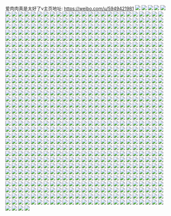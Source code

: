 爱肉肉真是太好了v主页地址: https://weibo.com/u/5949421981 
![](https://wx4.sinaimg.cn/mw2000/006uDar3ly1h95lldkyk8j32c0340u10.jpg) 
![](https://wx4.sinaimg.cn/mw2000/006uDar3ly1h95llgqva0j32c0340npg.jpg) 
![](https://wx4.sinaimg.cn/mw2000/006uDar3ly1h95llj69s0j32bs34h4qs.jpg) 
![](https://wx4.sinaimg.cn/mw2000/006uDar3ly1h95lllp6a9j32c0340kjo.jpg) 
![](https://wx4.sinaimg.cn/mw2000/006uDar3ly1h95llagdf5j327q31qx6r.jpg) 
![](https://wx4.sinaimg.cn/mw2000/006uDar3ly1h95llo4j84j32732uf1l0.jpg) 
![](https://wx4.sinaimg.cn/mw2000/006uDar3ly1h8s5fspk5bj31wr2vohdu.jpg) 
![](https://wx4.sinaimg.cn/mw2000/006uDar3ly1h8s5fwqdxkj323x2vlnpe.jpg) 
![](https://wx4.sinaimg.cn/mw2000/006uDar3ly1h8s5fykubxj32c0308u0y.jpg) 
![](https://wx4.sinaimg.cn/mw2000/006uDar3ly1h8s5g2c5xpj32c0340hdv.jpg) 
![](https://wx4.sinaimg.cn/mw2000/006uDar3ly1h8s5hsowenj328l2z4e83.jpg) 
![](https://wx4.sinaimg.cn/mw2000/006uDar3ly1h8s5hqg5sdj32c0340b2c.jpg) 
![](https://wx4.sinaimg.cn/mw2000/006uDar3ly1h8s5hvjzdfj32c0340e84.jpg) 
![](https://wx4.sinaimg.cn/mw2000/006uDar3ly1h8s5hxndq4j321t2s7kjm.jpg) 
![](https://wx4.sinaimg.cn/mw2000/006uDar3ly1h8pyax6a9sj32c034we85.jpg) 
![](https://wx4.sinaimg.cn/mw2000/006uDar3ly1h8pyaubrlcj32c0340b2c.jpg) 
![](https://wx4.sinaimg.cn/mw2000/006uDar3ly1h8pyazqjg3j32c0350hdx.jpg) 
![](https://wx4.sinaimg.cn/mw2000/006uDar3ly1h8pyb216myj32c0340npf.jpg) 
![](https://wx4.sinaimg.cn/mw2000/006uDar3ly1h8pyb4671mj326131tqv8.jpg) 
![](https://wx4.sinaimg.cn/mw2000/006uDar3ly1h8pyb6lbxej32c0340b2c.jpg) 
![](https://wx4.sinaimg.cn/mw2000/006uDar3ly1h8pybacl52j32c0340qv8.jpg) 
![](https://wx4.sinaimg.cn/mw2000/006uDar3ly1h8k5dd4j7nj32c0340u0z.jpg) 
![](https://wx4.sinaimg.cn/mw2000/006uDar3ly1h8k5d70xyzj32c0340qv9.jpg) 
![](https://wx4.sinaimg.cn/mw2000/006uDar3ly1h8k5d4t5tfj32c0340hdx.jpg) 
![](https://wx4.sinaimg.cn/mw2000/006uDar3ly1h8k5d9tbr3j327y2ym1l0.jpg) 
![](https://wx4.sinaimg.cn/mw2000/006uDar3ly1h8d1gl47v1j31400u0kaw.jpg) 
![](https://wx4.sinaimg.cn/mw2000/006uDar3ly1h8d1gdqp5ej32c03404qt.jpg) 
![](https://wx4.sinaimg.cn/mw2000/006uDar3ly1h8d1gaiy5zj324836cnpf.jpg) 
![](https://wx4.sinaimg.cn/mw2000/006uDar3ly1h8d1gg87n9j32c0340kjp.jpg) 
![](https://wx4.sinaimg.cn/mw2000/006uDar3ly1h8d1gjkryjj31kw16ohdt.jpg) 
![](https://wx4.sinaimg.cn/mw2000/006uDar3ly1h8d1gieoqsj326g2zd1l0.jpg) 
![](https://wx4.sinaimg.cn/mw2000/006uDar3ly1h8d1gko0h4j31if14xhdt.jpg) 
![](https://wx4.sinaimg.cn/mw2000/006uDar3ly1h8brkit84gj32332x6nph.jpg) 
![](https://wx4.sinaimg.cn/mw2000/006uDar3ly1h8brkp19f6j32c0340nph.jpg) 
![](https://wx4.sinaimg.cn/mw2000/006uDar3ly1h8brklutrpj325631dx6s.jpg) 
![](https://wx4.sinaimg.cn/mw2000/006uDar3ly1h8brkrjj3zj322j2tfnpg.jpg) 
![](https://wx4.sinaimg.cn/mw2000/006uDar3ly1h84s0w2n08j32c034knpf.jpg) 
![](https://wx4.sinaimg.cn/mw2000/006uDar3ly1h84s0xp1y1j324e2odx6q.jpg) 
![](https://wx4.sinaimg.cn/mw2000/006uDar3ly1h84s11579qj32c034o7wj.jpg) 
![](https://wx4.sinaimg.cn/mw2000/006uDar3ly1h84s0zedooj320e2qchdv.jpg) 
![](https://wx4.sinaimg.cn/mw2000/006uDar3ly1h84s14cu52j326f2s6u0z.jpg) 
![](https://wx4.sinaimg.cn/mw2000/006uDar3ly1h84s16ioarj32b02ypx6s.jpg) 
![](https://wx4.sinaimg.cn/mw2000/006uDar3ly1h80g915avaj31kw16ohdt.jpg) 
![](https://wx4.sinaimg.cn/mw2000/006uDar3ly1h80g96ahlzj316o1kw12k.jpg) 
![](https://wx4.sinaimg.cn/mw2000/006uDar3ly1h80g95uq7lj31kw16oqv5.jpg) 
![](https://wx4.sinaimg.cn/mw2000/006uDar3ly1h80g925bnyj31ex16ob29.jpg) 
![](https://wx4.sinaimg.cn/mw2000/006uDar3ly1h80g94hzzbj30zk1dp4fj.jpg) 
![](https://wx4.sinaimg.cn/mw2000/006uDar3ly1h80g93a53dj31kw16okjl.jpg) 
![](https://wx4.sinaimg.cn/mw2000/006uDar3ly1h7vtx9ea4ij33402c0e83.jpg) 
![](https://wx4.sinaimg.cn/mw2000/006uDar3ly1h7vtxcgw5aj33402c0u0x.jpg) 
![](https://wx4.sinaimg.cn/mw2000/006uDar3ly1h7vtxaxol6j33402c0u0z.jpg) 
![](https://wx4.sinaimg.cn/mw2000/006uDar3ly1h7tdqixozej30wr17qwqw.jpg) 
![](https://wx4.sinaimg.cn/mw2000/006uDar3ly1h7tdqi9yz4j316o1lj1kx.jpg) 
![](https://wx4.sinaimg.cn/mw2000/006uDar3ly1h7tdqm4ioqj33402c07wj.jpg) 
![](https://wx4.sinaimg.cn/mw2000/006uDar3ly1h7obgu904ij335s23uu11.jpg) 
![](https://wx4.sinaimg.cn/mw2000/006uDar3ly1h7ne72v30kj325v2urhdv.jpg) 
![](https://wx4.sinaimg.cn/mw2000/006uDar3ly1h7ne77mdvxj32c0340qv7.jpg) 
![](https://wx4.sinaimg.cn/mw2000/006uDar3ly1h7ne741qbij32c02c0x6p.jpg) 
![](https://wx4.sinaimg.cn/mw2000/006uDar3ly1h7ne7aau2wj32462zvnpg.jpg) 
![](https://wx4.sinaimg.cn/mw2000/006uDar3ly1h7ne707tktj31o0280npd.jpg) 
![](https://wx4.sinaimg.cn/mw2000/006uDar3ly1h7ne7bcyrbj32c02c0b29.jpg) 
![](https://wx4.sinaimg.cn/mw2000/006uDar3ly1h7ne7oh1ccj32c0340e86.jpg) 
![](https://wx4.sinaimg.cn/mw2000/006uDar3ly1h7k5ljjgelj32342osu0z.jpg) 
![](https://wx4.sinaimg.cn/mw2000/006uDar3ly1h7k5lhnwdtj32662q8npe.jpg) 
![](https://wx4.sinaimg.cn/mw2000/006uDar3ly1h7k5lmetgnj326n2vhx6r.jpg) 
![](https://wx4.sinaimg.cn/mw2000/006uDar3ly1h7k5lqg430j32c0340b2c.jpg) 
![](https://wx4.sinaimg.cn/mw2000/006uDar3ly1h7k5loa3hrj32dc35skjm.jpg) 
![](https://wx4.sinaimg.cn/mw2000/006uDar3ly1h7k5lfxxm5j31yw2vc7wj.jpg) 
![](https://wx4.sinaimg.cn/mw2000/006uDar3ly1h7fnjbwvu0j33402c0u0x.jpg) 
![](https://wx4.sinaimg.cn/mw2000/006uDar3ly1h7fni46819j32c03407wh.jpg) 
![](https://wx4.sinaimg.cn/mw2000/006uDar3ly1h7fnibzdcij32c034gu0z.jpg) 
![](https://wx4.sinaimg.cn/mw2000/006uDar3ly1h7fni7gdtoj32c0340e85.jpg) 
![](https://wx4.sinaimg.cn/mw2000/006uDar3ly1h7fnifd7oxj32622w3qv7.jpg) 
![](https://wx4.sinaimg.cn/mw2000/006uDar3ly1h7fnid4nf3j31o02800z2.jpg) 
![](https://wx4.sinaimg.cn/mw2000/006uDar3ly1h7czpbnqnzj32ad2y14qs.jpg) 
![](https://wx4.sinaimg.cn/mw2000/006uDar3ly1h7czpd3at3j32c02y3tx1.jpg) 
![](https://wx4.sinaimg.cn/mw2000/006uDar3ly1h7czpjnpj9j32c0340npg.jpg) 
![](https://wx4.sinaimg.cn/mw2000/006uDar3ly1h77lupzvtjj326j2wmhdw.jpg) 
![](https://wx4.sinaimg.cn/mw2000/006uDar3ly1h77lugpgtej32c0340b29.jpg) 
![](https://wx4.sinaimg.cn/mw2000/006uDar3ly1h77luer9fwj30tu0ymh22.jpg) 
![](https://wx4.sinaimg.cn/mw2000/006uDar3ly1h77luk7d5zj32c0340nph.jpg) 
![](https://wx4.sinaimg.cn/mw2000/006uDar3ly1h77lulc0ygj33402c0kjn.jpg) 
![](https://wx4.sinaimg.cn/mw2000/006uDar3ly1h77lunorr6j33402c0e81.jpg) 
![](https://wx4.sinaimg.cn/mw2000/006uDar3ly1h77d2ltrzyj32c02vmx6r.jpg) 
![](https://wx4.sinaimg.cn/mw2000/006uDar3ly1h77d2ogn2yj32by2tre83.jpg) 
![](https://wx4.sinaimg.cn/mw2000/006uDar3ly1h77d2xxee5j32c02rh7gq.jpg) 
![](https://wx4.sinaimg.cn/mw2000/006uDar3ly1h77d334v6vj327y2rfhdv.jpg) 
![](https://wx4.sinaimg.cn/mw2000/006uDar3ly1h77hed7lvjj31o02807cx.jpg) 
![](https://wx4.sinaimg.cn/mw2000/006uDar3ly1h77heemlsdj32c03407at.jpg) 
![](https://wx4.sinaimg.cn/mw2000/006uDar3ly1h77hf2clp2j322t2t44ji.jpg) 
![](https://wx4.sinaimg.cn/mw2000/006uDar3ly1h74na9b8lej32c02x8hcq.jpg) 
![](https://wx4.sinaimg.cn/mw2000/006uDar3ly1h74na72arvj32c03407wl.jpg) 
![](https://wx4.sinaimg.cn/mw2000/006uDar3ly1h74nabg9aoj32562wykdj.jpg) 
![](https://wx4.sinaimg.cn/mw2000/006uDar3ly1h74nadw5hmj32c0340b2d.jpg) 
![](https://wx4.sinaimg.cn/mw2000/006uDar3ly1h74na4nnbmj31o02061kx.jpg) 
![](https://wx4.sinaimg.cn/mw2000/006uDar3ly1h74na3m7sij323f2txnag.jpg) 
![](https://wx4.sinaimg.cn/mw2000/006uDar3ly1h6ya906jzzj327y2qse84.jpg) 
![](https://wx4.sinaimg.cn/mw2000/006uDar3ly1h6ya8v9hhlj32c03401ky.jpg) 
![](https://wx4.sinaimg.cn/mw2000/006uDar3ly1h6ya8sn35aj32c02w6u10.jpg) 
![](https://wx4.sinaimg.cn/mw2000/006uDar3ly1h6ya8xjb6mj32bq2fq4hh.jpg) 
![](https://wx4.sinaimg.cn/mw2000/006uDar3ly1h6ya92lvq8j32c0340x6s.jpg) 
![](https://wx4.sinaimg.cn/mw2000/006uDar3ly1h6ya950yynj32c034s7ps.jpg) 
![](https://wx4.sinaimg.cn/mw2000/006uDar3ly1h6psv6rumzj32c02l6npf.jpg) 
![](https://wx4.sinaimg.cn/mw2000/006uDar3ly1h6psv9xbz0j32c02t4u0z.jpg) 
![](https://wx4.sinaimg.cn/mw2000/006uDar3ly1h6psvak8hcj30zs1bq1kx.jpg) 
![](https://wx4.sinaimg.cn/mw2000/006uDar3ly1h6psvcgmb7j32c0340hdu.jpg) 
![](https://wx4.sinaimg.cn/mw2000/006uDar3ly1h6kia7f0t6j327f2qj1kx.jpg) 
![](https://wx4.sinaimg.cn/mw2000/006uDar3ly1h6kiaadmc3j32112py7wh.jpg) 
![](https://wx4.sinaimg.cn/mw2000/006uDar3ly1h6kiae1octj326s2u3hdt.jpg) 
![](https://wx4.sinaimg.cn/mw2000/006uDar3ly1h6kiaflcm8j31sc2dvaoi.jpg) 
![](https://wx4.sinaimg.cn/mw2000/006uDar3ly1h6kiaoqihbj32by2g81kx.jpg) 
![](https://wx4.sinaimg.cn/mw2000/006uDar3ly1h6kianrx6wj32c02uhqv6.jpg) 
![](https://wx4.sinaimg.cn/mw2000/006uDar3ly1h6kiaiba4xj32c02r21kz.jpg) 
![](https://wx4.sinaimg.cn/mw2000/006uDar3ly1h6kib3g8duj32bz345qhw.jpg) 
![](https://wx4.sinaimg.cn/mw2000/006uDar3ly1h6k9vvq16sj32bz3411kz.jpg) 
![](https://wx4.sinaimg.cn/mw2000/006uDar3ly1h6k9xeb0lij320e2o81kz.jpg) 
![](https://wx4.sinaimg.cn/mw2000/006uDar3ly1h6k9xx0kkxj31zy2lehdu.jpg) 
![](https://wx4.sinaimg.cn/mw2000/006uDar3ly1h6k9ypsumpj32bz341x3u.jpg) 
![](https://wx4.sinaimg.cn/mw2000/006uDar3ly1h6k9wqe084j32c03404qs.jpg) 
![](https://wx4.sinaimg.cn/mw2000/006uDar3ly1h6julppml5j31bq0zsti9.jpg) 
![](https://wx4.sinaimg.cn/mw2000/006uDar3ly1h6bw8mhbgnj32c03411kz.jpg) 
![](https://wx4.sinaimg.cn/mw2000/006uDar3ly1h6bw8nmv0bj324j2w6e82.jpg) 
![](https://wx4.sinaimg.cn/mw2000/006uDar3ly1h6bw8oacylj30zs1bqnfa.jpg) 
![](https://wx4.sinaimg.cn/mw2000/006uDar3ly1h6bw8ksd8nj30zs1bqkfx.jpg) 
![](https://wx4.sinaimg.cn/mw2000/006uDar3ly1h6bw8oo8jhj31kk0w3tqk.jpg) 
![](https://wx4.sinaimg.cn/mw2000/006uDar3ly1h61wvxiesuj32c034pnpe.jpg) 
![](https://wx4.sinaimg.cn/mw2000/006uDar3ly1h61ww0sb6hj31o0280qv5.jpg) 
![](https://wx4.sinaimg.cn/mw2000/006uDar3ly1h61ww2f1o6j32c0340u0z.jpg) 
![](https://wx4.sinaimg.cn/mw2000/006uDar3ly1h61ww8ioedj32c034hnpe.jpg) 
![](https://wx4.sinaimg.cn/mw2000/006uDar3ly1h5zl2i5rppj32c0340e5y.jpg) 
![](https://wx4.sinaimg.cn/mw2000/006uDar3ly1h5zl2joy0ij32c0340hdv.jpg) 
![](https://wx4.sinaimg.cn/mw2000/006uDar3ly1h5zl2ex6k8j32c03401l1.jpg) 
![](https://wx4.sinaimg.cn/mw2000/006uDar3ly1h5zl2lrq5rj32c034l1ky.jpg) 
![](https://wx4.sinaimg.cn/mw2000/006uDar3ly1h5zl2mqakdj32c0355x6p.jpg) 
![](https://wx4.sinaimg.cn/mw2000/006uDar3ly1h5zl2rac5pj326c2ww7cz.jpg) 
![](https://wx4.sinaimg.cn/mw2000/006uDar3ly1h5zl2nmskej324033yu0x.jpg) 
![](https://wx4.sinaimg.cn/mw2000/006uDar3ly1h5zl2kx41aj32612w2x6p.jpg) 
![](https://wx4.sinaimg.cn/mw2000/006uDar3ly1h5zl2phvsuj320q2w0kjm.jpg) 
![](https://wx4.sinaimg.cn/mw2000/006uDar3ly1h5tsu0v9jbj32by33z7wj.jpg) 
![](https://wx4.sinaimg.cn/mw2000/006uDar3ly1h5tstw9bjgj32c0340x6q.jpg) 
![](https://wx4.sinaimg.cn/mw2000/006uDar3ly1h5tsu2qq91j30wi165qhx.jpg) 
![](https://wx4.sinaimg.cn/mw2000/006uDar3ly1h5skkj6i9xj33402c0qv7.jpg) 
![](https://wx4.sinaimg.cn/mw2000/006uDar3ly1h5skkl2vndj333y21ju0y.jpg) 
![](https://wx4.sinaimg.cn/mw2000/006uDar3ly1h5skkux92rj31o0280npd.jpg) 
![](https://wx4.sinaimg.cn/mw2000/006uDar3ly1h5skkth47nj32c02v64qr.jpg) 
![](https://wx4.sinaimg.cn/mw2000/006uDar3ly1h5nt46jepqj32832vab2a.jpg) 
![](https://wx4.sinaimg.cn/mw2000/006uDar3ly1h5nt459parj32c0340u10.jpg) 
![](https://wx4.sinaimg.cn/mw2000/006uDar3ly1h5nt47xzpej328g31lnpf.jpg) 
![](https://wx4.sinaimg.cn/mw2000/006uDar3ly1h5nt495z3ej32c03407wj.jpg) 
![](https://wx4.sinaimg.cn/mw2000/006uDar3ly1h5fpsax6hoj32c0341kjm.jpg) 
![](https://wx4.sinaimg.cn/mw2000/006uDar3ly1h5fpsd4kv7j32c0340npg.jpg) 
![](https://wx4.sinaimg.cn/mw2000/006uDar3ly1h5fpse5v3qj32c0341npe.jpg) 
![](https://wx4.sinaimg.cn/mw2000/006uDar3ly1h5fpsf79u9j32c03404qr.jpg) 
![](https://wx4.sinaimg.cn/mw2000/006uDar3ly1h5fpsg44rhj32c0341qv6.jpg) 
![](https://wx4.sinaimg.cn/mw2000/006uDar3ly1h5917m67daj33402c01kz.jpg) 
![](https://wx4.sinaimg.cn/mw2000/006uDar3ly1h5917nv5rqj33402c01kz.jpg) 
![](https://wx4.sinaimg.cn/mw2000/006uDar3ly1h5917kj0ucj33402c0e82.jpg) 
![](https://wx4.sinaimg.cn/mw2000/006uDar3ly1h5917p2g3uj33402c0e82.jpg) 
![](https://wx4.sinaimg.cn/mw2000/006uDar3ly1h5917qhxh9j31o0280kjl.jpg) 
![](https://wx4.sinaimg.cn/mw2000/006uDar3ly1h5917sslblj32c03414qr.jpg) 
![](https://wx4.sinaimg.cn/mw2000/006uDar3ly1h5917run5rj31o0280kjl.jpg) 
![](https://wx4.sinaimg.cn/mw2000/006uDar3ly1h5917tvs47j32c0340hdu.jpg) 
![](https://wx4.sinaimg.cn/mw2000/006uDar3ly1h56rfsh5n6j32682wbhdv.jpg) 
![](https://wx4.sinaimg.cn/mw2000/006uDar3ly1h56rfteirqj32c034h7wj.jpg) 
![](https://wx4.sinaimg.cn/mw2000/006uDar3ly1h56rfughfhj32c0340hdu.jpg) 
![](https://wx4.sinaimg.cn/mw2000/006uDar3ly1h56rfvbr2zj32c03401ky.jpg) 
![](https://wx4.sinaimg.cn/mw2000/006uDar3ly1h56rfwx0gxj31vw2fvnpe.jpg) 
![](https://wx4.sinaimg.cn/mw2000/006uDar3ly1h56rfyucl8j31s22eub2a.jpg) 
![](https://wx4.sinaimg.cn/mw2000/006uDar3ly1h56rfzylbbj32by33z1ky.jpg) 
![](https://wx4.sinaimg.cn/mw2000/006uDar3ly1h52vvrumclj33402c0kjn.jpg) 
![](https://wx4.sinaimg.cn/mw2000/006uDar3ly1h52vvwp2oej334033vkjn.jpg) 
![](https://wx4.sinaimg.cn/mw2000/006uDar3ly1h52vvu2rbqj33402c0kjm.jpg) 
![](https://wx4.sinaimg.cn/mw2000/006uDar3ly1h52vw2chvoj32c0340kjn.jpg) 
![](https://wx4.sinaimg.cn/mw2000/006uDar3ly1h52vvp8n03j32by33z7wi.jpg) 
![](https://wx4.sinaimg.cn/mw2000/006uDar3ly1h52vvog55ij31o0280u0x.jpg) 
![](https://wx4.sinaimg.cn/mw2000/006uDar3ly1h52vw0an1ej32u624m4qr.jpg) 
![](https://wx4.sinaimg.cn/mw2000/006uDar3ly1h52vvxki1uj32c0340qv5.jpg) 
![](https://wx4.sinaimg.cn/mw2000/006uDar3ly1h52vw3lar8j31o0280b2a.jpg) 
![](https://wx4.sinaimg.cn/mw2000/006uDar3ly1h4rmiiqyizj32582qbhdu.jpg) 
![](https://wx4.sinaimg.cn/mw2000/006uDar3ly1h4rmikahw9j32462usnpe.jpg) 
![](https://wx4.sinaimg.cn/mw2000/006uDar3ly1h4rmitgennj32bq340kjm.jpg) 
![](https://wx4.sinaimg.cn/mw2000/006uDar3ly1h4p6jjrnl9j32c0340npe.jpg) 
![](https://wx4.sinaimg.cn/mw2000/006uDar3ly1h4p6jliwfij32c0340hdu.jpg) 
![](https://wx4.sinaimg.cn/mw2000/006uDar3ly1h4p6jspglnj32c0340e83.jpg) 
![](https://wx4.sinaimg.cn/mw2000/006uDar3ly1h4p6joqv9vj32au2wzhdv.jpg) 
![](https://wx4.sinaimg.cn/mw2000/006uDar3ly1h4jgw9gmktj32c0341x6r.jpg) 
![](https://wx4.sinaimg.cn/mw2000/006uDar3ly1h4jgw7kcggj32c0340e85.jpg) 
![](https://wx4.sinaimg.cn/mw2000/006uDar3ly1h4jgwdiqsij32c034l1l1.jpg) 
![](https://wx4.sinaimg.cn/mw2000/006uDar3ly1h4i8wrf8xwj32c02zjhdw.jpg) 
![](https://wx4.sinaimg.cn/mw2000/006uDar3ly1h4i8wsq2rgj32c03414qr.jpg) 
![](https://wx4.sinaimg.cn/mw2000/006uDar3ly1h4i8wtv98ej32by2p7hdu.jpg) 
![](https://wx4.sinaimg.cn/mw2000/006uDar3ly1h4i8wwvwg9j32by33z7wj.jpg) 
![](https://wx4.sinaimg.cn/mw2000/006uDar3ly1h4i8y5jjj1j31o0280qv5.jpg) 
![](https://wx4.sinaimg.cn/mw2000/006uDar3ly1h4i8xgvkdyj32bz340b2c.jpg) 
![](https://wx4.sinaimg.cn/mw2000/006uDar3ly1h4i8wvmrm4j32c03404qq.jpg) 
![](https://wx4.sinaimg.cn/mw2000/006uDar3ly1h4i8x2o1lij32c0341x6r.jpg) 
![](https://wx4.sinaimg.cn/mw2000/006uDar3ly1h4flwt8ehdj32c0341b2a.jpg) 
![](https://wx4.sinaimg.cn/mw2000/006uDar3ly1h4a9lnz9a0j324t2x6npf.jpg) 
![](https://wx4.sinaimg.cn/mw2000/006uDar3ly1h4a9lp8e7yj326h2w7qv7.jpg) 
![](https://wx4.sinaimg.cn/mw2000/006uDar3ly1h4a9ltarxsj31sv2glu0y.jpg) 
![](https://wx4.sinaimg.cn/mw2000/006uDar3ly1h4a9lwgnjfj31v52k1x6r.jpg) 
![](https://wx4.sinaimg.cn/mw2000/006uDar3ly1h4a9lm4awlj32c02vtu0z.jpg) 
![](https://wx4.sinaimg.cn/mw2000/006uDar3ly1h44777rucrj30wi1ycqss.jpg) 
![](https://wx4.sinaimg.cn/mw2000/006uDar3ly1h4477935d2j30wi1yc1gx.jpg) 
![](https://wx4.sinaimg.cn/mw2000/006uDar3ly1h3zw0fksucj31yw2mqhdv.jpg) 
![](https://wx4.sinaimg.cn/mw2000/006uDar3ly1h3zw0hxtp7j32c03407wk.jpg) 
![](https://wx4.sinaimg.cn/mw2000/006uDar3ly1h3zw0kljicj31w42me7wi.jpg) 
![](https://wx4.sinaimg.cn/mw2000/006uDar3ly1h3lgi68zrcj31400u0akx.jpg) 
![](https://wx4.sinaimg.cn/mw2000/006uDar3ly1h3lgi70oaij30u01287bj.jpg) 
![](https://wx4.sinaimg.cn/mw2000/006uDar3ly1h3dobpjmx0j32c0341kjo.jpg) 
![](https://wx4.sinaimg.cn/mw2000/006uDar3ly1h3dobqxqt0j32c03417wk.jpg) 
![](https://wx4.sinaimg.cn/mw2000/006uDar3ly1h3dobs5o87j32c034hqv8.jpg) 
![](https://wx4.sinaimg.cn/mw2000/006uDar3ly1h3dobo3hkqj32c0340kjo.jpg) 
![](https://wx4.sinaimg.cn/mw2000/006uDar3ly1h3dobty8utj32c03404qt.jpg) 
![](https://wx4.sinaimg.cn/mw2000/006uDar3ly1h3dobvemh7j32c0341kjm.jpg) 
![](https://wx4.sinaimg.cn/mw2000/006uDar3ly1h3dobwkibsj32c03401kz.jpg) 
![](https://wx4.sinaimg.cn/mw2000/006uDar3ly1h3aid4jk6jj31o0280hdt.jpg) 
![](https://wx4.sinaimg.cn/mw2000/006uDar3ly1h3aid3lqhfj31o0280e81.jpg) 
![](https://wx4.sinaimg.cn/mw2000/006uDar3ly1h399kh9sqej30rl1katc1.jpg) 
![](https://wx4.sinaimg.cn/mw2000/006uDar3ly1h399knld7tj30wi1yck3a.jpg) 
![](https://wx4.sinaimg.cn/mw2000/006uDar3ly1h34nnet8hcj32c0340npe.jpg) 
![](https://wx4.sinaimg.cn/mw2000/006uDar3ly1h34nnfwt9hj32c0341u0x.jpg) 
![](https://wx4.sinaimg.cn/mw2000/006uDar3ly1h34nnho4o9j32by33zkjm.jpg) 
![](https://wx4.sinaimg.cn/mw2000/006uDar3ly1h34nnj9kngj32c0340e81.jpg) 
![](https://wx4.sinaimg.cn/mw2000/006uDar3ly1h3183m79n5j30wi1yc49z.jpg) 
![](https://wx4.sinaimg.cn/mw2000/006uDar3ly1h2wcu5rg1gj32c03407wi.jpg) 
![](https://wx4.sinaimg.cn/mw2000/006uDar3ly1h2wcu79ddzj32bz340u0y.jpg) 
![](https://wx4.sinaimg.cn/mw2000/006uDar3ly1h2wcujbz6fj32c0340x6p.jpg) 
![](https://wx4.sinaimg.cn/mw2000/006uDar3ly1h2qvvrijixj30tz0mi7dc.jpg) 
![](https://wx4.sinaimg.cn/mw2000/006uDar3ly1h2je7upo7nj32092vi1ky.jpg) 
![](https://wx4.sinaimg.cn/mw2000/006uDar3ly1h2je7u01ibj32432yge82.jpg) 
![](https://wx4.sinaimg.cn/mw2000/006uDar3ly1h2je7viq12j32bz340kjm.jpg) 
![](https://wx4.sinaimg.cn/mw2000/006uDar3ly1h2je9expw7j32c03401kz.jpg) 
![](https://wx4.sinaimg.cn/mw2000/006uDar3ly1h2je8470fmj33402c0npf.jpg) 
![](https://wx4.sinaimg.cn/mw2000/006uDar3ly1h2je8533n2j32c03404qq.jpg) 
![](https://wx4.sinaimg.cn/mw2000/006uDar3ly1h2ienfa83mj31ze2n8npd.jpg) 
![](https://wx4.sinaimg.cn/mw2000/006uDar3ly1h2ienducaoj322j2wf4qr.jpg) 
![](https://wx4.sinaimg.cn/mw2000/006uDar3ly1h2ienep8j3j327930ikjm.jpg) 
![](https://wx4.sinaimg.cn/mw2000/006uDar3ly1h2ienh1e6sj32c0340qv5.jpg) 
![](https://wx4.sinaimg.cn/mw2000/006uDar3ly1h2ieng7wysj33402c0b2a.jpg) 
![](https://wx4.sinaimg.cn/mw2000/006uDar3ly1h2ienhr8nxj33402c0x6q.jpg) 
![](https://wx4.sinaimg.cn/mw2000/006uDar3ly1h2h4kpyjwaj33402c0hdw.jpg) 
![](https://wx4.sinaimg.cn/mw2000/006uDar3ly1h2h4knixidj32c03401l1.jpg) 
![](https://wx4.sinaimg.cn/mw2000/006uDar3ly1h2h4krm4v0j32c0340b2a.jpg) 
![](https://wx4.sinaimg.cn/mw2000/006uDar3ly1h2h4ky9m69j32c03404qq.jpg) 
![](https://wx4.sinaimg.cn/mw2000/006uDar3ly1h2h4l6awavj31o0280hdu.jpg) 
![](https://wx4.sinaimg.cn/mw2000/006uDar3ly1h2h4l16b88j32c02yax6q.jpg) 
![](https://wx4.sinaimg.cn/mw2000/006uDar3ly1h2h4ktrv92j33402c01kz.jpg) 
![](https://wx4.sinaimg.cn/mw2000/006uDar3ly1h2h4kw7m5ij33402c01kz.jpg) 
![](https://wx4.sinaimg.cn/mw2000/006uDar3ly1h2h4l4iojsj33402c0u0z.jpg) 
![](https://wx4.sinaimg.cn/mw2000/006uDar3ly1h2h4ksjnn6j32c0340x6p.jpg) 
![](https://wx4.sinaimg.cn/mw2000/006uDar3ly1h2gcnh80zfj323m2fbnpd.jpg) 
![](https://wx4.sinaimg.cn/mw2000/006uDar3ly1h2gcnirmsnj32142uo7wj.jpg) 
![](https://wx4.sinaimg.cn/mw2000/006uDar3ly1h2gcnmxjeoj33402c01kz.jpg) 
![](https://wx4.sinaimg.cn/mw2000/006uDar3ly1h2gcnoi4m1j33402c0x6q.jpg) 
![](https://wx4.sinaimg.cn/mw2000/006uDar3ly1h2gcnpwbl5j33402c0u0y.jpg) 
![](https://wx4.sinaimg.cn/mw2000/006uDar3gy1h2f5y4k3bkj32be340hdu.jpg) 
![](https://wx4.sinaimg.cn/mw2000/006uDar3gy1h2f5y7cvzjj323b2tnx6p.jpg) 
![](https://wx4.sinaimg.cn/mw2000/006uDar3gy1h2f5y8niiqj31xl2flu0x.jpg) 
![](https://wx4.sinaimg.cn/mw2000/006uDar3gy1h2f5yaoke4j32c0351hdv.jpg) 
![](https://wx4.sinaimg.cn/mw2000/006uDar3gy1h2f5y22aybj31z32fn7wh.jpg) 
![](https://wx4.sinaimg.cn/mw2000/006uDar3gy1h2f5yc3edfj325h2gqb29.jpg) 
![](https://wx4.sinaimg.cn/mw2000/006uDar3gy1h2eu8cxr3sj31o0280npd.jpg) 
![](https://wx4.sinaimg.cn/mw2000/006uDar3gy1h2eu8e9pb6j31o0280hdt.jpg) 
![](https://wx4.sinaimg.cn/mw2000/006uDar3ly1h204urydezj32c03404qr.jpg) 
![](https://wx4.sinaimg.cn/mw2000/006uDar3ly1h204utotdlj32c0340npd.jpg) 
![](https://wx4.sinaimg.cn/mw2000/006uDar3ly1h204v75w36j32c0340e81.jpg) 
![](https://wx4.sinaimg.cn/mw2000/006uDar3ly1h204v66266j31o0280qv5.jpg) 
![](https://wx4.sinaimg.cn/mw2000/006uDar3ly1h1u9ln97rwj32c034pnpe.jpg) 
![](https://wx4.sinaimg.cn/mw2000/006uDar3ly1h1u9lm2umnj32c034tkjm.jpg) 
![](https://wx4.sinaimg.cn/mw2000/006uDar3ly1h1mfihfsbij32c033x1kz.jpg) 
![](https://wx4.sinaimg.cn/mw2000/006uDar3ly1h1mfirkrmtj32bn340npd.jpg) 
![](https://wx4.sinaimg.cn/mw2000/006uDar3ly1h1mfij30agj32rs22uqv8.jpg) 
![](https://wx4.sinaimg.cn/mw2000/006uDar3ly1h1fchqfyr4j32c03404qq.jpg) 
![](https://wx4.sinaimg.cn/mw2000/006uDar3ly1h1fchp4w7vj32ar340hdt.jpg) 
![](https://wx4.sinaimg.cn/mw2000/006uDar3ly1h1fchrmkvlj32c0341e82.jpg) 
![](https://wx4.sinaimg.cn/mw2000/006uDar3ly1h1fcht1cbbj32c0340qv6.jpg) 
![](https://wx4.sinaimg.cn/mw2000/006uDar3ly1h1fchw6u4fj32c0359u0z.jpg) 
![](https://wx4.sinaimg.cn/mw2000/006uDar3ly1h12rzgrhjsj32c034p4qt.jpg) 
![](https://wx4.sinaimg.cn/mw2000/006uDar3ly1h12rzkeu7tj32bz34re84.jpg) 
![](https://wx4.sinaimg.cn/mw2000/006uDar3ly1h12rzlxo42j32c034xx6s.jpg) 
![](https://wx4.sinaimg.cn/mw2000/006uDar3ly1h12rzooxm9j30u014cqf3.jpg) 
![](https://wx4.sinaimg.cn/mw2000/006uDar3ly1h0ovino889j32c0340kjo.jpg) 
![](https://wx4.sinaimg.cn/mw2000/006uDar3ly1h0ovijk8u1j32c0341kjp.jpg) 
![](https://wx4.sinaimg.cn/mw2000/006uDar3ly1h0oviglfyij31o0280hdt.jpg) 
![](https://wx4.sinaimg.cn/mw2000/006uDar3ly1h0ovih97hsj31o0280kjl.jpg) 
![](https://wx4.sinaimg.cn/mw2000/006uDar3ly1h0ovieixn3j30wi1y7x2l.jpg) 
![](https://wx4.sinaimg.cn/mw2000/006uDar3ly1h0ovk3jf9yj32by33z7wk.jpg) 
![](https://wx4.sinaimg.cn/mw2000/006uDar3ly1h09kmbty3lj32by33z4qt.jpg) 
![](https://wx4.sinaimg.cn/mw2000/006uDar3ly1h09kmdpbf2j32c0340hdx.jpg) 
![](https://wx4.sinaimg.cn/mw2000/006uDar3ly1h09kmhh7lxj32by33znph.jpg) 
![](https://wx4.sinaimg.cn/mw2000/006uDar3ly1gzhyyiptosj32by34ae83.jpg) 
![](https://wx4.sinaimg.cn/mw2000/006uDar3ly1gzhyykesjgj32bz340kjm.jpg) 
![](https://wx4.sinaimg.cn/mw2000/006uDar3ly1gzdchfshjsj31o0280e81.jpg) 
![](https://wx4.sinaimg.cn/mw2000/006uDar3ly1gzdchh4cbgj3221282hdu.jpg) 
![](https://wx4.sinaimg.cn/mw2000/006uDar3ly1gzdchjnh0uj31o0280npd.jpg) 
![](https://wx4.sinaimg.cn/mw2000/006uDar3ly1gzdchkkhy9j31o0280hdt.jpg) 
![](https://wx4.sinaimg.cn/mw2000/006uDar3ly1gz3za5c116j31o0280b29.jpg) 
![](https://wx4.sinaimg.cn/mw2000/006uDar3ly1gz3zabvg42j31o0280qv5.jpg) 
![](https://wx4.sinaimg.cn/mw2000/006uDar3ly1gz3zad74p6j32c0340e83.jpg) 
![](https://wx4.sinaimg.cn/mw2000/006uDar3ly1gz3zam35xkj30u0140du5.jpg) 
![](https://wx4.sinaimg.cn/mw2000/006uDar3ly1gyzjy46vf0j31o0280b29.jpg) 
![](https://wx4.sinaimg.cn/mw2000/006uDar3ly1gyzjy5ovk0j31o0280hdt.jpg) 
![](https://wx4.sinaimg.cn/mw2000/006uDar3ly1gyzjy71rsoj31o02807um.jpg) 
![](https://wx4.sinaimg.cn/mw2000/006uDar3ly1gyzjya27kgj32mp1m44qq.jpg) 
![](https://wx4.sinaimg.cn/mw2000/006uDar3ly1gyzjy2eg5zj33402c0npe.jpg) 
![](https://wx4.sinaimg.cn/mw2000/006uDar3ly1gyzjycw1dlj30wi1yc7wh.jpg) 
![](https://wx4.sinaimg.cn/mw2000/006uDar3ly1gygt5wfkgij31o0280e81.jpg) 
![](https://wx4.sinaimg.cn/mw2000/006uDar3ly1gygt5x0t3pj31o0280b29.jpg) 
![](https://wx4.sinaimg.cn/mw2000/006uDar3ly1gygt6pib9oj31o02801ky.jpg) 
![](https://wx4.sinaimg.cn/mw2000/006uDar3ly1gxpexxnk20j31o026c7wh.jpg) 
![](https://wx4.sinaimg.cn/mw2000/006uDar3ly1gxpexyof3xj31o0280hdt.jpg) 
![](https://wx4.sinaimg.cn/mw2000/006uDar3ly1gxpexzjoruj31o01zob29.jpg) 
![](https://wx4.sinaimg.cn/mw2000/006uDar3ly1gxpexww7vwj31o0280qv5.jpg) 
![](https://wx4.sinaimg.cn/mw2000/006uDar3ly1gxpey3ee1qj32c0340e82.jpg) 
![](https://wx4.sinaimg.cn/mw2000/006uDar3ly1gxmx9q8sp0j31o0280e82.jpg) 
![](https://wx4.sinaimg.cn/mw2000/006uDar3ly1gxjb8mbxtxj32c0341qv7.jpg) 
![](https://wx4.sinaimg.cn/mw2000/006uDar3ly1gxjb8nguskj32by33zkjn.jpg) 
![](https://wx4.sinaimg.cn/mw2000/006uDar3ly1gxjb8ofysrj31o0280qv5.jpg) 
![](https://wx4.sinaimg.cn/mw2000/006uDar3ly1gxjb8s9wrqj31o0280npd.jpg) 
![](https://wx4.sinaimg.cn/mw2000/006uDar3ly1gxae9mvlayj31o02807wh.jpg) 
![](https://wx4.sinaimg.cn/mw2000/006uDar3ly1gxae9s3jy2j33402c0x6q.jpg) 
![](https://wx4.sinaimg.cn/mw2000/006uDar3ly1gxae9t004zj30ku0rsq93.jpg) 
![](https://wx4.sinaimg.cn/mw2000/006uDar3ly1gxae9qt2i0j32c03407wi.jpg) 
![](https://wx4.sinaimg.cn/mw2000/006uDar3ly1gxae9xkk7mj33402c0qv5.jpg) 
![](https://wx4.sinaimg.cn/mw2000/006uDar3ly1gxaeaz6urtj30zk1bek1r.jpg) 
![](https://wx4.sinaimg.cn/mw2000/006uDar3ly1gx41p0n8jxj32c03411l0.jpg) 
![](https://wx4.sinaimg.cn/mw2000/006uDar3ly1gx41p39d0xj32c03404qr.jpg) 
![](https://wx4.sinaimg.cn/mw2000/006uDar3ly1gx41p4a3iqj33402c0qv5.jpg) 
![](https://wx4.sinaimg.cn/mw2000/006uDar3ly1gx41p5ser6j33402c0u0y.jpg) 
![](https://wx4.sinaimg.cn/mw2000/006uDar3ly1gx41p80dg9j33402c0x6r.jpg) 
![](https://wx4.sinaimg.cn/mw2000/006uDar3ly1gx41p9n15tj31o0280e81.jpg) 
![](https://wx4.sinaimg.cn/mw2000/006uDar3ly1gx41pa5d11j31o0280hdt.jpg) 
![](https://wx4.sinaimg.cn/mw2000/006uDar3ly1gx41pbgymnj32c0340npe.jpg) 
![](https://wx4.sinaimg.cn/mw2000/006uDar3ly1gx41pdps8dj33402c0npe.jpg) 
![](https://wx4.sinaimg.cn/mw2000/006uDar3ly1gwxqxy2kwpj31o0280b29.jpg) 
![](https://wx4.sinaimg.cn/mw2000/006uDar3ly1gwxqxyp1dhj32c0340e81.jpg) 
![](https://wx4.sinaimg.cn/mw2000/006uDar3ly1gwxqxx4viaj33402c0x6p.jpg) 
![](https://wx4.sinaimg.cn/mw2000/006uDar3ly1gwxqxzxw5aj33402c0e82.jpg) 
![](https://wx4.sinaimg.cn/mw2000/006uDar3ly1gwxqy1ny5xj33402c0hdw.jpg) 
![](https://wx4.sinaimg.cn/mw2000/006uDar3ly1gwxqy2s7kyj32c0340qv7.jpg) 
![](https://wx4.sinaimg.cn/mw2000/006uDar3ly1gwxqy3re8aj32c0340b2a.jpg) 
![](https://wx4.sinaimg.cn/mw2000/006uDar3ly1gwxqy4i7kkj32c03404qp.jpg) 
![](https://wx4.sinaimg.cn/mw2000/006uDar3ly1gwxqz7xabuj32c034p7wj.jpg) 
![](https://wx4.sinaimg.cn/mw2000/006uDar3ly1gvz0uie2ymj32c0340npf.jpg) 
![](https://wx4.sinaimg.cn/mw2000/006uDar3ly1gvz0uhbyipj32c0341x6r.jpg) 
![](https://wx4.sinaimg.cn/mw2000/006uDar3ly1gvz0uj1jc0j31o0280hdt.jpg) 
![](https://wx4.sinaimg.cn/mw2000/006uDar3ly1gvz0ujmufgj31o0280npd.jpg) 
![](https://wx4.sinaimg.cn/mw2000/006uDar3ly1gvz0ukqtqqj32c0340b2b.jpg) 
![](https://wx4.sinaimg.cn/mw2000/006uDar3ly1gvz0ultvdqj32c0340hdu.jpg) 
![](https://wx4.sinaimg.cn/mw2000/006uDar3ly1gvrvibzzhfj33402c0e83.jpg) 
![](https://wx4.sinaimg.cn/mw2000/006uDar3ly1gvrvidt7bfj33402c0qv6.jpg) 
![](https://wx4.sinaimg.cn/mw2000/006uDar3ly1gvrvi9itxfj31sc2dshdu.jpg) 
![](https://wx4.sinaimg.cn/mw2000/006uDar3ly1gvrvk21yt9j31sc2ds4qq.jpg) 
![](https://wx4.sinaimg.cn/mw2000/006uDar3ly1gvrvk3dkr7j31sc2dshdu.jpg) 
![](https://wx4.sinaimg.cn/mw2000/006uDar3ly1gvqdladp17j63402c04qr02.jpg) 
![](https://wx4.sinaimg.cn/mw2000/006uDar3ly1gvqdl8vulwj62c0340b2a02.jpg) 
![](https://wx4.sinaimg.cn/mw2000/006uDar3ly1gvqdlbuo1yj62c0340hdt02.jpg) 
![](https://wx4.sinaimg.cn/mw2000/006uDar3ly1gvqdlcu4avj62c0340npe02.jpg) 
![](https://wx4.sinaimg.cn/mw2000/006uDar3ly1gvqdleicz9j63402c04qr02.jpg) 
![](https://wx4.sinaimg.cn/mw2000/006uDar3ly1gvqdlfzclrj63402c07wh02.jpg) 
![](https://wx4.sinaimg.cn/mw2000/006uDar3ly1gvqdlv6qbwj63402c0kjl02.jpg) 
![](https://wx4.sinaimg.cn/mw2000/006uDar3ly1gvqdlwchf0j62c03401kx02.jpg) 
![](https://wx4.sinaimg.cn/mw2000/006uDar3ly1gvqdltqbkmj63402c07wj02.jpg) 
![](https://wx4.sinaimg.cn/mw2000/006uDar3ly1gv9gr63v0xj62c0340e8102.jpg) 
![](https://wx4.sinaimg.cn/mw2000/006uDar3ly1gv9gr8eyfxj62c0340x6r02.jpg) 
![](https://wx4.sinaimg.cn/mw2000/006uDar3ly1gv9gqzzdeij62c0340qv602.jpg) 
![](https://wx4.sinaimg.cn/mw2000/006uDar3ly1gv9grbz6cuj63402c0npd02.jpg) 
![](https://wx4.sinaimg.cn/mw2000/006uDar3ly1gv9grgkt56j32c0340hdv.jpg) 
![](https://wx4.sinaimg.cn/mw2000/006uDar3ly1gv9grdkuwdj32c03407wk.jpg) 
![](https://wx4.sinaimg.cn/mw2000/006uDar3ly1gv9grf74sej62c03407wk02.jpg) 
![](https://wx4.sinaimg.cn/mw2000/006uDar3ly1gv9guodyhvj62c0340npd02.jpg) 
![](https://wx4.sinaimg.cn/mw2000/006uDar3ly1gv9guph69xj63402c0qv502.jpg) 
![](https://wx4.sinaimg.cn/mw2000/006uDar3ly1gv21yvcke4j63402c0e8302.jpg) 
![](https://wx4.sinaimg.cn/mw2000/006uDar3ly1gv21yxper4j63402c0u0y02.jpg) 
![](https://wx4.sinaimg.cn/mw2000/006uDar3ly1gv21yzt7guj63402c0x6q02.jpg) 
![](https://wx4.sinaimg.cn/mw2000/006uDar3ly1gv21z1nzw0j61o0280npd02.jpg) 
![](https://wx4.sinaimg.cn/mw2000/006uDar3ly1gv21ytarrpj62c03401kz02.jpg) 
![](https://wx4.sinaimg.cn/mw2000/006uDar3ly1gv21z3kbcdj63402c0x6q02.jpg) 
![](https://wx4.sinaimg.cn/mw2000/006uDar3ly1gv21z6busuj62c0341hdx02.jpg) 
![](https://wx4.sinaimg.cn/mw2000/006uDar3ly1gv21z9x8wzj63402c1x6s02.jpg) 
![](https://wx4.sinaimg.cn/mw2000/006uDar3ly1gv21zbqec3j63402c01ky02.jpg) 
![](https://wx4.sinaimg.cn/mw2000/006uDar3ly1guoe0yatt1j61o0280kjl02.jpg) 
![](https://wx4.sinaimg.cn/mw2000/006uDar3ly1guoe0z0s3aj61o0280hdt02.jpg) 
![](https://wx4.sinaimg.cn/mw2000/006uDar3ly1guoe10q1mej63402c07wi02.jpg) 
![](https://wx4.sinaimg.cn/mw2000/006uDar3ly1guoe0xjb1xj62c02q9qv602.jpg) 
![](https://wx4.sinaimg.cn/mw2000/006uDar3ly1guoe12bylwj63402c0u0y02.jpg) 
![](https://wx4.sinaimg.cn/mw2000/006uDar3ly1guoe14gvrkj62c0340u0y02.jpg) 
![](https://wx4.sinaimg.cn/mw2000/006uDar3ly1gu93ni5lgij61o02804qp02.jpg) 
![](https://wx4.sinaimg.cn/mw2000/006uDar3ly1gu93ninnirj61o02807wh02.jpg) 
![](https://wx4.sinaimg.cn/mw2000/006uDar3ly1gu93nk4tqyj62c0340x6q02.jpg) 
![](https://wx4.sinaimg.cn/mw2000/006uDar3ly1gu93nlerp5j63402c0e8202.jpg) 
![](https://wx4.sinaimg.cn/mw2000/006uDar3ly1gu93oltagbj63402c0b2a02.jpg) 
![](https://wx4.sinaimg.cn/mw2000/006uDar3ly1gu93nhjeptj62c0340kjm02.jpg) 
![](https://wx4.sinaimg.cn/mw2000/006uDar3ly1gtowp1ft7lj33402c0hdu.jpg) 
![](https://wx4.sinaimg.cn/mw2000/006uDar3ly1gtowp7hakij32c0340b2a.jpg) 
![](https://wx4.sinaimg.cn/mw2000/006uDar3ly1gtowpnb2atj33402c0npe.jpg) 
![](https://wx4.sinaimg.cn/mw2000/006uDar3ly1gtowpaqzx1j32c0340npd.jpg) 
![](https://wx4.sinaimg.cn/mw2000/006uDar3ly1gtj278st0cj32c03417wj.jpg) 
![](https://wx4.sinaimg.cn/mw2000/006uDar3ly1gtj277kxmsj32c0341u0y.jpg) 
![](https://wx4.sinaimg.cn/mw2000/006uDar3ly1gtj279wzinj32c034bhdu.jpg) 
![](https://wx4.sinaimg.cn/mw2000/006uDar3ly1gtj27be3vej33402c0u0y.jpg) 
![](https://wx4.sinaimg.cn/mw2000/006uDar3ly1gtj27e2mpqj30u00miajj.jpg) 
![](https://wx4.sinaimg.cn/mw2000/006uDar3ly1gtj27d6a0gj33402c0b2a.jpg) 
![](https://wx4.sinaimg.cn/mw2000/006uDar3ly1gtgwcooryzj32c0340qv6.jpg) 
![](https://wx4.sinaimg.cn/mw2000/006uDar3ly1gtgwcszehnj32c0340e83.jpg) 
![](https://wx4.sinaimg.cn/mw2000/006uDar3ly1gtgwczyu7mj32bz3417wi.jpg) 
![](https://wx4.sinaimg.cn/mw2000/006uDar3ly1gtgwcx1qz4j32c03407wj.jpg) 
![](https://wx4.sinaimg.cn/mw2000/006uDar3ly1gtgwd3ai6ij31o0280kjl.jpg) 
![](https://wx4.sinaimg.cn/mw2000/006uDar3ly1gtgwd61g3nj32801o0npd.jpg) 
![](https://wx4.sinaimg.cn/mw2000/006uDar3ly1gtgwdbeo1nj32c03404qr.jpg) 
![](https://wx4.sinaimg.cn/mw2000/006uDar3ly1gtgwdfjpxzj33402c07wi.jpg) 
![](https://wx4.sinaimg.cn/mw2000/006uDar3ly1gtgwdjp3bej33402c0e82.jpg) 
![](https://wx4.sinaimg.cn/mw2000/006uDar3ly1gtg61a5rwtj32c0340b2b.jpg) 
![](https://wx4.sinaimg.cn/mw2000/006uDar3ly1gtg61bk2myj32bz340x6q.jpg) 
![](https://wx4.sinaimg.cn/mw2000/006uDar3ly1gtg61cz34fj32bz3407wj.jpg) 
![](https://wx4.sinaimg.cn/mw2000/006uDar3ly1gtg617vwvmj33402c01ky.jpg) 
![](https://wx4.sinaimg.cn/mw2000/006uDar3ly1gtg61ekh73j33402c0e82.jpg) 
![](https://wx4.sinaimg.cn/mw2000/006uDar3ly1gtg61mth4gj32c03404qr.jpg) 
![](https://wx4.sinaimg.cn/mw2000/006uDar3ly1gtg61gevf1j33402c0qv6.jpg) 
![](https://wx4.sinaimg.cn/mw2000/006uDar3ly1gtg61imrd2j32c0340e82.jpg) 
![](https://wx4.sinaimg.cn/mw2000/006uDar3ly1gtg61kw8v6j33402c0qv7.jpg) 
![](https://wx4.sinaimg.cn/mw2000/006uDar3ly1gte1zrmi4yj32c0340hdv.jpg) 
![](https://wx4.sinaimg.cn/mw2000/006uDar3ly1gte1ztgyjfj33402c0qv6.jpg) 
![](https://wx4.sinaimg.cn/mw2000/006uDar3ly1gte1zvzdi3j32c0340u10.jpg) 
![](https://wx4.sinaimg.cn/mw2000/006uDar3ly1gte1zy47loj32c0341npf.jpg) 
![](https://wx4.sinaimg.cn/mw2000/006uDar3ly1gte1zyxuu3j31sc2dse82.jpg) 
![](https://wx4.sinaimg.cn/mw2000/006uDar3ly1gte2153s2pj33402c0x6p.jpg) 
![](https://wx4.sinaimg.cn/mw2000/006uDar3ly1gtc7ncgrgsj32c0340e82.jpg) 
![](https://wx4.sinaimg.cn/mw2000/006uDar3ly1gtc7nfg1svj32c03404qq.jpg) 
![](https://wx4.sinaimg.cn/mw2000/006uDar3ly1gtc7ne94zyj32c0341u0y.jpg) 
![](https://wx4.sinaimg.cn/mw2000/006uDar3ly1gtc7nbnt10j32c0341b2b.jpg) 
![](https://wx4.sinaimg.cn/mw2000/006uDar3ly1gtc7ngek7cj32c0340u0z.jpg) 
![](https://wx4.sinaimg.cn/mw2000/006uDar3ly1gtc7nhd92bj33402c04qq.jpg) 
![](https://wx4.sinaimg.cn/mw2000/006uDar3ly1gtc7ninin7j33402c0qv6.jpg) 
![](https://wx4.sinaimg.cn/mw2000/006uDar3ly1gtc7nkh5lij33402c07wi.jpg) 
![](https://wx4.sinaimg.cn/mw2000/006uDar3ly1gtc7nm3b5uj33402c0b2a.jpg) 
![](https://wx4.sinaimg.cn/mw2000/006uDar3ly1gszl360x8vj32bz3401kz.jpg) 
![](https://wx4.sinaimg.cn/mw2000/006uDar3ly1gsatrddmpvj32bz33z1kz.jpg) 
![](https://wx4.sinaimg.cn/mw2000/006uDar3ly1gsatrezmo7j32c0340hdw.jpg) 
![](https://wx4.sinaimg.cn/mw2000/006uDar3ly1gsatrgr397j32c0341b2c.jpg) 
![](https://wx4.sinaimg.cn/mw2000/006uDar3ly1gsatrijy2aj32c0341qv8.jpg) 
![](https://wx4.sinaimg.cn/mw2000/006uDar3ly1gsatrkf3pzj32c0340x6t.jpg) 
![](https://wx4.sinaimg.cn/mw2000/006uDar3ly1gsatrq4lftj32c0340e82.jpg) 
![](https://wx4.sinaimg.cn/mw2000/006uDar3ly1gsatrap3fej32c0340b2a.jpg) 
![](https://wx4.sinaimg.cn/mw2000/006uDar3ly1gsatrssxtmj33402c0x6p.jpg) 
![](https://wx4.sinaimg.cn/mw2000/006uDar3ly1gsatrusmahj33402c0kjl.jpg) 
![](https://wx4.sinaimg.cn/mw2000/006uDar3ly1gs5zm7mvttj32c0340e84.jpg) 
![](https://wx4.sinaimg.cn/mw2000/006uDar3ly1gs5zm939myj32801o01kx.jpg) 
![](https://wx4.sinaimg.cn/mw2000/006uDar3ly1gs5zmb1vhsj32c0340x6p.jpg) 
![](https://wx4.sinaimg.cn/mw2000/006uDar3ly1gs5zm3hug6j32c0340hdv.jpg) 
![](https://wx4.sinaimg.cn/mw2000/006uDar3ly1gs5zmiwuy7j32bz340npf.jpg) 
![](https://wx4.sinaimg.cn/mw2000/006uDar3ly1gs5zmowviaj32c0341b2b.jpg) 
![](https://wx4.sinaimg.cn/mw2000/006uDar3ly1gs5zmwjz9bj32c0341qv7.jpg) 
![](https://wx4.sinaimg.cn/mw2000/006uDar3ly1gs5zmy0xnfj33402c0kjl.jpg) 
![](https://wx4.sinaimg.cn/mw2000/006uDar3ly1gs5zn8w5z2j32801o04qp.jpg) 
![](https://wx4.sinaimg.cn/mw2000/006uDar3ly1grv45hgjvyj32c03407wi.jpg) 
![](https://wx4.sinaimg.cn/mw2000/006uDar3ly1grp7291xvkj32801o0qv5.jpg) 
![](https://wx4.sinaimg.cn/mw2000/006uDar3ly1grp729ssiuj33402c0hdt.jpg) 
![](https://wx4.sinaimg.cn/mw2000/006uDar3ly1grp72cvimrj33402c0kjl.jpg) 
![](https://wx4.sinaimg.cn/mw2000/006uDar3ly1grp72eh5igj33402c0qtm.jpg) 
![](https://wx4.sinaimg.cn/mw2000/006uDar3ly1grp72fl1qbj30u01sxju2.jpg) 
![](https://wx4.sinaimg.cn/mw2000/006uDar3ly1grp72feajwj30v90ejjth.jpg) 
![](https://wx4.sinaimg.cn/mw2000/006uDar3ly1grha64jwtfj32c03417wj.jpg) 
![](https://wx4.sinaimg.cn/mw2000/006uDar3ly1grha65xi6zj32c0340qv7.jpg) 
![](https://wx4.sinaimg.cn/mw2000/006uDar3ly1grha63apfhj32c03404qr.jpg) 
![](https://wx4.sinaimg.cn/mw2000/006uDar3ly1grha67mw7aj32c0341u0y.jpg) 
![](https://wx4.sinaimg.cn/mw2000/006uDar3ly1grha6c9h3pj32801o07wh.jpg) 
![](https://wx4.sinaimg.cn/mw2000/006uDar3ly1grha68slegj33402c0e81.jpg) 
![](https://wx4.sinaimg.cn/mw2000/006uDar3ly1grha6d4tb6j33402c0hdt.jpg) 
![](https://wx4.sinaimg.cn/mw2000/006uDar3ly1grha6lfs5pj33402c0npd.jpg) 
![](https://wx4.sinaimg.cn/mw2000/006uDar3ly1grha6hoelfj33402c0e81.jpg) 
![](https://wx4.sinaimg.cn/mw2000/006uDar3ly1grha6jkurrj32c0340hdv.jpg) 
![](https://wx4.sinaimg.cn/mw2000/006uDar3ly1gr8recikwxj31o0280hdt.jpg) 
![](https://wx4.sinaimg.cn/mw2000/006uDar3ly1gr8reel2dnj31o0280hdt.jpg) 
![](https://wx4.sinaimg.cn/mw2000/006uDar3ly1gr8reayapgj31o0280hdt.jpg) 
![](https://wx4.sinaimg.cn/mw2000/006uDar3ly1gr8regdbf3j31o0280e81.jpg) 
![](https://wx4.sinaimg.cn/mw2000/006uDar3ly1gr22wulampj30v91voan6.jpg) 
![](https://wx4.sinaimg.cn/mw2000/006uDar3ly1gr22wviu7cj33402c07wi.jpg) 
![](https://wx4.sinaimg.cn/mw2000/006uDar3ly1gr22wtufivj32c0340x6u.jpg) 
![](https://wx4.sinaimg.cn/mw2000/006uDar3ly1gr22wxn9fcj31o0280hdt.jpg) 
![](https://wx4.sinaimg.cn/mw2000/006uDar3ly1gr22wy5k2jj31o02807wh.jpg) 
![](https://wx4.sinaimg.cn/mw2000/006uDar3ly1gr22xt11wtj33402c0hdt.jpg) 
![](https://wx4.sinaimg.cn/mw2000/006uDar3ly1gqqjcjizfoj32c02ne4qr.jpg) 
![](https://wx4.sinaimg.cn/mw2000/006uDar3ly1gqqjcq79tfj32c0340npf.jpg) 
![](https://wx4.sinaimg.cn/mw2000/006uDar3ly1gqqjcw2ayfj32c02cz4qr.jpg) 
![](https://wx4.sinaimg.cn/mw2000/006uDar3ly1gqqjd2u6uhj32c03401kz.jpg) 
![](https://wx4.sinaimg.cn/mw2000/006uDar3ly1gqqjcdmswjj32801o0hdt.jpg) 
![](https://wx4.sinaimg.cn/mw2000/006uDar3ly1gqqjd5uwhzj33402c0b29.jpg) 
![](https://wx4.sinaimg.cn/mw2000/006uDar3ly1gqqjdd8peyj32c0341hdv.jpg) 
![](https://wx4.sinaimg.cn/mw2000/006uDar3ly1gqqjdg7xn7j33402c07wh.jpg) 
![](https://wx4.sinaimg.cn/mw2000/006uDar3ly1gqqjddxv4uj30j60in3zw.jpg) 
![](https://wx4.sinaimg.cn/mw2000/006uDar3ly1gqhf0i2xpzj32c03407wj.jpg) 
![](https://wx4.sinaimg.cn/mw2000/006uDar3ly1gqhf0jppmuj32c0340b2b.jpg) 
![](https://wx4.sinaimg.cn/mw2000/006uDar3ly1gqhf0mrys9j32c03404qr.jpg) 
![](https://wx4.sinaimg.cn/mw2000/006uDar3ly1gqhf0nzn43j33402c0npd.jpg) 
![](https://wx4.sinaimg.cn/mw2000/006uDar3ly1gqhf0q14r8j33402c0qv5.jpg) 
![](https://wx4.sinaimg.cn/mw2000/006uDar3ly1gqhf0s4a7fj33402c0hdt.jpg) 
![](https://wx4.sinaimg.cn/mw2000/006uDar3ly1gqdj656j0uj33402c0qv5.jpg) 
![](https://wx4.sinaimg.cn/mw2000/006uDar3ly1gqdj6bnfsoj32bz3414qr.jpg) 
![](https://wx4.sinaimg.cn/mw2000/006uDar3ly1gqdj6hs0e4j32c034fnpe.jpg) 
![](https://wx4.sinaimg.cn/mw2000/006uDar3ly1gqdj6mvvg8j32c0341qv6.jpg) 
![](https://wx4.sinaimg.cn/mw2000/006uDar3ly1gqdj6qzhu0j31o0280b29.jpg) 
![](https://wx4.sinaimg.cn/mw2000/006uDar3ly1gqdj6tkvmtj31o02804qp.jpg) 
![](https://wx4.sinaimg.cn/mw2000/006uDar3ly1gpf41kv56oj32c034f4qq.jpg) 
![](https://wx4.sinaimg.cn/mw2000/006uDar3ly1gpf41nwyx2j32c0340kjn.jpg) 
![](https://wx4.sinaimg.cn/mw2000/006uDar3ly1gpf41ujygvj32c0341e83.jpg) 
![](https://wx4.sinaimg.cn/mw2000/006uDar3ly1gpf41y087aj33402c0npd.jpg) 
![](https://wx4.sinaimg.cn/mw2000/006uDar3ly1gpf422hme3j32c0340npd.jpg) 
![](https://wx4.sinaimg.cn/mw2000/006uDar3ly1gpf4295mm2j32c0340npe.jpg) 
![](https://wx4.sinaimg.cn/mw2000/006uDar3ly1gpdtaqpyyoj32c034f4qp.jpg) 
![](https://wx4.sinaimg.cn/mw2000/006uDar3ly1gpdtat6u7mj32bs340npd.jpg) 
![](https://wx4.sinaimg.cn/mw2000/006uDar3ly1gpdtaviwokj32c0347qv5.jpg) 
![](https://wx4.sinaimg.cn/mw2000/006uDar3ly1gpdtaxvk1lj32bm340npd.jpg) 
![](https://wx4.sinaimg.cn/mw2000/006uDar3ly1gpdtb06n2cj32c0340qv5.jpg) 
![](https://wx4.sinaimg.cn/mw2000/006uDar3ly1gpdtb5if4cj33402c01ky.jpg) 
![](https://wx4.sinaimg.cn/mw2000/006uDar3ly1gp6rb6zqmtj32801o0npd.jpg) 
![](https://wx4.sinaimg.cn/mw2000/006uDar3ly1gp6rb9yrnuj32c03407wh.jpg) 
![](https://wx4.sinaimg.cn/mw2000/006uDar3ly1gp6rbfrhvyj32c0340x6p.jpg) 
![](https://wx4.sinaimg.cn/mw2000/006uDar3ly1gp5mu1skhej32bv340b2b.jpg) 
![](https://wx4.sinaimg.cn/mw2000/006uDar3ly1gp5mu5wz3rj32bz3401kz.jpg) 
![](https://wx4.sinaimg.cn/mw2000/006uDar3ly1gp5mublcpdj32c0340b2b.jpg) 
![](https://wx4.sinaimg.cn/mw2000/006uDar3ly1gp5mu782ltj33402c0e81.jpg) 
![](https://wx4.sinaimg.cn/mw2000/006uDar3ly1gp5muo7v8lj32c0340kjm.jpg) 
![](https://wx4.sinaimg.cn/mw2000/006uDar3ly1gp5mu2xmunj32c03401ky.jpg) 
![](https://wx4.sinaimg.cn/mw2000/006uDar3ly1gp3h410ir9j32c0340kjn.jpg) 
![](https://wx4.sinaimg.cn/mw2000/006uDar3ly1gozwrm1po0j32c0357hdv.jpg) 
![](https://wx4.sinaimg.cn/mw2000/006uDar3ly1gozwrsnv35j32c034jqv8.jpg) 
![](https://wx4.sinaimg.cn/mw2000/006uDar3ly1gozwrg6ldej32c034n1l1.jpg) 
![](https://wx4.sinaimg.cn/mw2000/006uDar3ly1gozwrympyqj32by340npe.jpg) 
![](https://wx4.sinaimg.cn/mw2000/006uDar3ly1goyxhjztn8j31o0280kjl.jpg) 
![](https://wx4.sinaimg.cn/mw2000/006uDar3ly1goyxhx23n0j31o0280e82.jpg) 
![](https://wx4.sinaimg.cn/mw2000/006uDar3ly1goyxis5syhj33402c01ky.jpg) 
![](https://wx4.sinaimg.cn/mw2000/006uDar3ly1goyxj1aw65j33402c0b29.jpg) 
![](https://wx4.sinaimg.cn/mw2000/006uDar3ly1goyxjgakngj31o0280e82.jpg) 
![](https://wx4.sinaimg.cn/mw2000/006uDar3ly1goyxjwht6uj32c034rx6q.jpg) 
![](https://wx4.sinaimg.cn/mw2000/006uDar3ly1goyxihsp1aj33402c0x6q.jpg) 
![](https://wx4.sinaimg.cn/mw2000/006uDar3ly1goyxhc2ky9j33402c0e81.jpg) 
![](https://wx4.sinaimg.cn/mw2000/006uDar3ly1goyxk2b468j33402c0e81.jpg) 
![](https://wx4.sinaimg.cn/mw2000/006uDar3ly1gopngwx4fyj32c02rmb29.jpg) 
![](https://wx4.sinaimg.cn/mw2000/006uDar3ly1go4r7r36ybj33402c0x6p.jpg) 
![](https://wx4.sinaimg.cn/mw2000/006uDar3ly1go4r85mgewj318q0tge81.jpg) 
![](https://wx4.sinaimg.cn/mw2000/006uDar3ly1go4r7x7gfyj33402c07wi.jpg) 
![](https://wx4.sinaimg.cn/mw2000/006uDar3ly1go4r7we0auj32801o0x6p.jpg) 
![](https://wx4.sinaimg.cn/mw2000/006uDar3ly1go4r8010yij32c0340kjn.jpg) 
![](https://wx4.sinaimg.cn/mw2000/006uDar3ly1go4r814q9wj32c0340u0y.jpg) 
![](https://wx4.sinaimg.cn/mw2000/006uDar3ly1go4r823pdmj32801o01ky.jpg) 
![](https://wx4.sinaimg.cn/mw2000/006uDar3ly1go4r8321jrj32c034fb2b.jpg) 
![](https://wx4.sinaimg.cn/mw2000/006uDar3ly1go4r7twsjej32c0341kjn.jpg) 
![](https://wx4.sinaimg.cn/mw2000/006uDar3ly1gnphy4p9maj32c02c01ky.jpg) 
![](https://wx4.sinaimg.cn/mw2000/006uDar3ly1gnphy0mgq9j30v91voamy.jpg) 
![](https://wx4.sinaimg.cn/mw2000/006uDar3ly1gnphy78vuij32c03407wi.jpg) 
![](https://wx4.sinaimg.cn/mw2000/006uDar3ly1gnnfb6yp3bj33402c0b2a.jpg) 
![](https://wx4.sinaimg.cn/mw2000/006uDar3ly1gnnfba8ew2j33402c0e81.jpg) 
![](https://wx4.sinaimg.cn/mw2000/006uDar3ly1gnnfbdtwwkj32c0340x6r.jpg) 
![](https://wx4.sinaimg.cn/mw2000/006uDar3ly1gnnfbloieyj32801o07wi.jpg) 
![](https://wx4.sinaimg.cn/mw2000/006uDar3ly1gnnfbeji5lj33402c0e81.jpg) 
![](https://wx4.sinaimg.cn/mw2000/006uDar3ly1gnnfbhxtgdj33402c0kjl.jpg) 
![](https://wx4.sinaimg.cn/mw2000/006uDar3ly1gnnfb5vjv1j32c03407wi.jpg) 
![](https://wx4.sinaimg.cn/mw2000/006uDar3ly1gnnfbmjnt0j32801o01ky.jpg) 
![](https://wx4.sinaimg.cn/mw2000/006uDar3ly1gnnfcvdbubj33402c0e81.jpg) 
![](https://wx4.sinaimg.cn/mw2000/006uDar3ly1gn02rfhl3mj33402c0qv5.jpg) 
![](https://wx4.sinaimg.cn/mw2000/006uDar3ly1gn02rhivfqj32hx2c07wh.jpg) 
![](https://wx4.sinaimg.cn/mw2000/006uDar3ly1gn02rj1tcij33402c0kjl.jpg) 
![](https://wx4.sinaimg.cn/mw2000/006uDar3ly1gn02rl9gx0j33402c0x6p.jpg) 
![](https://wx4.sinaimg.cn/mw2000/006uDar3ly1gn02rmzmptj30u01hcn4x.jpg) 
![](https://wx4.sinaimg.cn/mw2000/006uDar3ly1gn02rnietij32c0340npe.jpg) 
![](https://wx4.sinaimg.cn/mw2000/006uDar3ly1gmmf488hlmj32c0340nph.jpg) 
![](https://wx4.sinaimg.cn/mw2000/006uDar3ly1gmmf4f7isxj329o31gnpe.jpg) 
![](https://wx4.sinaimg.cn/mw2000/006uDar3ly1gmmf4qiyb7j32c0340qv6.jpg) 
![](https://wx4.sinaimg.cn/mw2000/006uDar3ly1gmmf4yvxehj32c0340x6p.jpg) 
![](https://wx4.sinaimg.cn/mw2000/006uDar3ly1gmmf5567sej32c0340b2d.jpg) 
![](https://wx4.sinaimg.cn/mw2000/006uDar3ly1gmmf5anetrj32c0340u0z.jpg) 
![](https://wx4.sinaimg.cn/mw2000/006uDar3ly1gmmf5eyovrj32c0340kjn.jpg) 
![](https://wx4.sinaimg.cn/mw2000/006uDar3ly1gmmf5irdd9j32c03414qq.jpg) 
![](https://wx4.sinaimg.cn/mw2000/006uDar3ly1gmmf5mqclej32c0341u0z.jpg) 
![](https://wx4.sinaimg.cn/mw2000/006uDar3ly1gmm7vgrdfmj32c0340e82.jpg) 
![](https://wx4.sinaimg.cn/mw2000/006uDar3ly1gmm7vcjst2j33402c0e81.jpg) 
![](https://wx4.sinaimg.cn/mw2000/006uDar3ly1gmm7vir7uhj33402c0qv5.jpg) 
![](https://wx4.sinaimg.cn/mw2000/006uDar3ly1gmm7vlm7k9j33402c0hdt.jpg) 
![](https://wx4.sinaimg.cn/mw2000/006uDar3ly1gmm7voi10mj33402c0hdt.jpg) 
![](https://wx4.sinaimg.cn/mw2000/006uDar3ly1gmm7w0dsflj32c03404qr.jpg) 
![](https://wx4.sinaimg.cn/mw2000/006uDar3ly1gmm7vw8z99j32c0340e83.jpg) 
![](https://wx4.sinaimg.cn/mw2000/006uDar3ly1gmm7vsjayrj32c03404qr.jpg) 
![](https://wx4.sinaimg.cn/mw2000/006uDar3ly1gmm7w3sirhj32c0340x6p.jpg) 
![](https://wx4.sinaimg.cn/mw2000/006uDar3ly1gml8vf9rgrj30u01407do.jpg) 
![](https://wx4.sinaimg.cn/mw2000/006uDar3ly1gml8vfzrvlj313l0u0gsj.jpg) 
![](https://wx4.sinaimg.cn/mw2000/006uDar3ly1gml8vh42eoj31400u011a.jpg) 
![](https://wx4.sinaimg.cn/mw2000/006uDar3ly1gml8vi4ce8j31400u048y.jpg) 
![](https://wx4.sinaimg.cn/mw2000/006uDar3ly1gml8vit8m5j30u0140wjx.jpg) 
![](https://wx4.sinaimg.cn/mw2000/006uDar3ly1gml8vk5p9xj31400u0dsn.jpg) 
![](https://wx4.sinaimg.cn/mw2000/006uDar3gy1gm2y04stnqj32801o0qv5.jpg) 
![](https://wx4.sinaimg.cn/mw2000/006uDar3gy1gm2y06jgu5j32c03401ky.jpg) 
![](https://wx4.sinaimg.cn/mw2000/006uDar3gy1gm2y094iqlj32c0340x6q.jpg) 
![](https://wx4.sinaimg.cn/mw2000/006uDar3gy1gm2y0ajcphj326n2v91kx.jpg) 
![](https://wx4.sinaimg.cn/mw2000/006uDar3gy1gm2y0cp5m6j30u01407i9.jpg) 
![](https://wx4.sinaimg.cn/mw2000/006uDar3gy1gm2y0eidobj32c0340u0y.jpg) 
![](https://wx4.sinaimg.cn/mw2000/006uDar3gy1glzlo31j68j32801o0u0x.jpg) 
![](https://wx4.sinaimg.cn/mw2000/006uDar3gy1glzlo4w7dgj32c0340qv7.jpg) 
![](https://wx4.sinaimg.cn/mw2000/006uDar3gy1glzlo6ayadj32801o0hdt.jpg) 
![](https://wx4.sinaimg.cn/mw2000/006uDar3gy1glzlo8rjsrj32c03407wl.jpg) 
![](https://wx4.sinaimg.cn/mw2000/006uDar3gy1glzlodgf5bj32801o07wi.jpg) 
![](https://wx4.sinaimg.cn/mw2000/006uDar3gy1glzlocb78yj32801o01ky.jpg) 
![](https://wx4.sinaimg.cn/mw2000/006uDar3gy1glzloaxro0j32c03404qt.jpg) 
![](https://wx4.sinaimg.cn/mw2000/006uDar3gy1glzlo1vx8lj32c0340nph.jpg) 
![](https://wx4.sinaimg.cn/mw2000/006uDar3gy1glzloe1p2uj31be0zih1j.jpg) 
![](https://wx4.sinaimg.cn/mw2000/006uDar3ly1gll9t08a6rj30u0140dno.jpg) 
![](https://wx4.sinaimg.cn/mw2000/006uDar3ly1gll9t7xm1ij30u0140qj1.jpg) 
![](https://wx4.sinaimg.cn/mw2000/006uDar3gy1glem5gwlo4j33402c0npd.jpg) 
![](https://wx4.sinaimg.cn/mw2000/006uDar3gy1glem5j7clzj33402c0e81.jpg) 
![](https://wx4.sinaimg.cn/mw2000/006uDar3gy1glem5g749kj31jk0v9dui.jpg) 
![](https://wx4.sinaimg.cn/mw2000/006uDar3gy1gldhxcau91j31400u0dts.jpg) 
![](https://wx4.sinaimg.cn/mw2000/006uDar3gy1gldhxepa5ij33402c04qq.jpg) 
![](https://wx4.sinaimg.cn/mw2000/006uDar3gy1gldhxhdvnoj32c03401ky.jpg) 
![](https://wx4.sinaimg.cn/mw2000/006uDar3gy1gldhzdtc6yj32c034nnpf.jpg) 
![](https://wx4.sinaimg.cn/mw2000/006uDar3gy1glce43qonwj30u01sxgz8.jpg) 
![](https://wx4.sinaimg.cn/mw2000/006uDar3gy1glce448ouej30u016gnah.jpg) 
![](https://wx4.sinaimg.cn/mw2000/006uDar3gy1glce44mg1mj30u016gqbm.jpg) 
![](https://wx4.sinaimg.cn/mw2000/006uDar3gy1glbz2iw0n7j30u01hcnbl.jpg) 
![](https://wx4.sinaimg.cn/mw2000/006uDar3gy1glbz2jjo3qj33402c0hdt.jpg) 
![](https://wx4.sinaimg.cn/mw2000/006uDar3gy1glbz2hxkdbj32c0340u0y.jpg) 
![](https://wx4.sinaimg.cn/mw2000/006uDar3gy1glbz2lyg2wj33402c0u0x.jpg) 
![](https://wx4.sinaimg.cn/mw2000/006uDar3gy1glbz2numm9j30u01sxmzt.jpg) 
![](https://wx4.sinaimg.cn/mw2000/006uDar3gy1glbz2ovrwfj33402c0npd.jpg) 
![](https://wx4.sinaimg.cn/mw2000/006uDar3ly1gkup56wugej31400u0tk7.jpg) 
![](https://wx4.sinaimg.cn/mw2000/006uDar3ly1gkup55z3a9j30u0141amu.jpg) 
![](https://wx4.sinaimg.cn/mw2000/006uDar3ly1gktn7ic2jqj30u00y345y.jpg) 
![](https://wx4.sinaimg.cn/mw2000/006uDar3ly1gktn7j49u3j30u00zt7c9.jpg) 
![](https://wx4.sinaimg.cn/mw2000/006uDar3ly1gktn7jlqgij31400u0tkm.jpg) 
![](https://wx4.sinaimg.cn/mw2000/006uDar3ly1gktn7ksjfwj30u01407fe.jpg) 
![](https://wx4.sinaimg.cn/mw2000/006uDar3ly1gktn7m4km3j30u0140tcf.jpg) 
![](https://wx4.sinaimg.cn/mw2000/006uDar3ly1gktn8oir80j30u0140q4h.jpg) 
![](https://wx4.sinaimg.cn/mw2000/006uDar3gy1gksjmx08p1j32c0341qv6.jpg) 
![](https://wx4.sinaimg.cn/mw2000/006uDar3gy1gksjmyd4gpj32c035f4qr.jpg) 
![](https://wx4.sinaimg.cn/mw2000/006uDar3gy1gksjmuvp99j31wn2dfqv6.jpg) 
![](https://wx4.sinaimg.cn/mw2000/006uDar3gy1gksjmzpev4j32bm340hdv.jpg) 
![](https://wx4.sinaimg.cn/mw2000/006uDar3gy1gksjn3gwzuj32c0340npd.jpg) 
![](https://wx4.sinaimg.cn/mw2000/006uDar3gy1gksjn1j9hkj33402c0e81.jpg) 
![](https://wx4.sinaimg.cn/mw2000/006uDar3gy1gks5xoqmdaj32c0340kjl.jpg) 
![](https://wx4.sinaimg.cn/mw2000/006uDar3gy1gks5xsik38j32c0340hdt.jpg) 
![](https://wx4.sinaimg.cn/mw2000/006uDar3gy1gks5xup2ihj32c0340u0x.jpg) 
![](https://wx4.sinaimg.cn/mw2000/006uDar3gy1gks5xn5h7bj32c0340x6q.jpg) 
![](https://wx4.sinaimg.cn/mw2000/006uDar3ly1gkj69dj91uj31400u07d9.jpg) 
![](https://wx4.sinaimg.cn/mw2000/006uDar3ly1gkj69e9slmj31400u0qeq.jpg) 
![](https://wx4.sinaimg.cn/mw2000/006uDar3ly1gkj69cfm84j30u0140zuh.jpg) 
![](https://wx4.sinaimg.cn/mw2000/006uDar3ly1gkj69fgz8gj30u01407cl.jpg) 
![](https://wx4.sinaimg.cn/mw2000/006uDar3gy1gkfqkojzszj30u01hcn70.jpg) 
![](https://wx4.sinaimg.cn/mw2000/006uDar3gy1gkfqkp7apoj31hc0u0to1.jpg) 
![](https://wx4.sinaimg.cn/mw2000/006uDar3gy1gka2ns8v9mj33402c0u0x.jpg) 
![](https://wx4.sinaimg.cn/mw2000/006uDar3gy1gka2nu9l16j33402c0qv5.jpg) 
![](https://wx4.sinaimg.cn/mw2000/006uDar3gy1gka2nq196sj33402c04qq.jpg) 
![](https://wx4.sinaimg.cn/mw2000/006uDar3gy1gka2nwlwbxj32c0340npe.jpg) 
![](https://wx4.sinaimg.cn/mw2000/006uDar3gy1gka2ny360pj32c0340e82.jpg) 
![](https://wx4.sinaimg.cn/mw2000/006uDar3gy1gka2pa9ic4j32c0340b2a.jpg) 
![](https://wx4.sinaimg.cn/mw2000/006uDar3gy1gk6pzvjrgyj31o0280u0y.jpg) 
![](https://wx4.sinaimg.cn/mw2000/006uDar3gy1gk6pzwl028j32c0340npe.jpg) 
![](https://wx4.sinaimg.cn/mw2000/006uDar3gy1gk6pzxo69cj33402c0npd.jpg) 
![](https://wx4.sinaimg.cn/mw2000/006uDar3gy1gjkhj71bigj32c03404qr.jpg) 
![](https://wx4.sinaimg.cn/mw2000/006uDar3gy1gjkhj86w16j32c0340qv6.jpg) 
![](https://wx4.sinaimg.cn/mw2000/006uDar3gy1gjkhj5mowdj31hu242u0x.jpg) 
![](https://wx4.sinaimg.cn/mw2000/006uDar3gy1gjkhj918s6j33402c0b29.jpg) 
![](https://wx4.sinaimg.cn/mw2000/006uDar3gy1gjjhg919ksj33402c01ky.jpg) 
![](https://wx4.sinaimg.cn/mw2000/006uDar3gy1gjjhgbwnxjj32c0340x6q.jpg) 
![](https://wx4.sinaimg.cn/mw2000/006uDar3gy1gjjhgdh5mbj32bn3401l0.jpg) 
![](https://wx4.sinaimg.cn/mw2000/006uDar3gy1gjjhgf2o1zj32801o0x6p.jpg) 
![](https://wx4.sinaimg.cn/mw2000/006uDar3gy1gjjhggaissj32801o0x6p.jpg) 
![](https://wx4.sinaimg.cn/mw2000/006uDar3gy1gjjhg6k62dj33402c0hdt.jpg) 
![](https://wx4.sinaimg.cn/mw2000/006uDar3gy1gjh6xiy2vej32c03401kz.jpg) 
![](https://wx4.sinaimg.cn/mw2000/006uDar3gy1gjh6xkjco3j32c03404qr.jpg) 
![](https://wx4.sinaimg.cn/mw2000/006uDar3gy1gjh6xm1c0fj32c03407wj.jpg) 
![](https://wx4.sinaimg.cn/mw2000/006uDar3ly1gjdp9a18sdj30u0145th6.jpg) 
![](https://wx4.sinaimg.cn/mw2000/006uDar3ly1gjdp9b8033j31400u0n7x.jpg) 
![](https://wx4.sinaimg.cn/mw2000/006uDar3ly1gjdp9aj576j31400u0tfx.jpg) 
![](https://wx4.sinaimg.cn/mw2000/006uDar3ly1gjdp9ctzjfj30u01487c8.jpg) 
![](https://wx4.sinaimg.cn/mw2000/006uDar3ly1gjdp9dtofmj30u0140gt5.jpg) 
![](https://wx4.sinaimg.cn/mw2000/006uDar3ly1gjdp9c3hvlj30u01407cm.jpg) 
![](https://wx4.sinaimg.cn/mw2000/006uDar3gy1gj5pbuq7usj32801o0hdu.jpg) 
![](https://wx4.sinaimg.cn/mw2000/006uDar3gy1gj5pbr3lb2j33402c0b2b.jpg) 
![](https://wx4.sinaimg.cn/mw2000/006uDar3gy1gj5pbwb4r9j33402c01ky.jpg) 
![](https://wx4.sinaimg.cn/mw2000/006uDar3gy1gj5pby3kxgj30p00ir78s.jpg) 
![](https://wx4.sinaimg.cn/mw2000/006uDar3ly1gip9ewy5ixj30u0140x15.jpg) 
![](https://wx4.sinaimg.cn/mw2000/006uDar3ly1gip9f26m2vj30u0140dym.jpg) 
![](https://wx4.sinaimg.cn/mw2000/006uDar3ly1gip9f1dn1lj30u01404d2.jpg) 
![](https://wx4.sinaimg.cn/mw2000/006uDar3ly1gip9f6ghh1j30u0140wse.jpg) 
![](https://wx4.sinaimg.cn/mw2000/006uDar3ly1gip9f4r2v7j30u0140qsi.jpg) 
![](https://wx4.sinaimg.cn/mw2000/006uDar3ly1gip9f7xo94j30u0140gz5.jpg) 
![](https://wx4.sinaimg.cn/mw2000/006uDar3ly1gip9f0ahprj30u01401dl.jpg) 
![](https://wx4.sinaimg.cn/mw2000/006uDar3ly1gip9f9mvcaj31400u0nce.jpg) 
![](https://wx4.sinaimg.cn/mw2000/006uDar3ly1gip9eulbdoj30u0146atz.jpg) 
![](https://wx4.sinaimg.cn/mw2000/006uDar3ly1gijk9h858zj30u0140wp7.jpg) 
![](https://wx4.sinaimg.cn/mw2000/006uDar3ly1gijk9goue4j30u014012f.jpg) 
![](https://wx4.sinaimg.cn/mw2000/006uDar3ly1gijk9ho1jhj30u0140wsb.jpg) 
![](https://wx4.sinaimg.cn/mw2000/006uDar3ly1gijk9i5odsj30u0140ti5.jpg) 
![](https://wx4.sinaimg.cn/mw2000/006uDar3gy1gihidfzkw8j33402c01kz.jpg) 
![](https://wx4.sinaimg.cn/mw2000/006uDar3gy1gihiddjip1j33402c0e83.jpg) 
![](https://wx4.sinaimg.cn/mw2000/006uDar3gy1gi7uq76iyjj30t80dajuw.jpg) 
![](https://wx4.sinaimg.cn/mw2000/006uDar3ly1gi3hgd1ohrj31400u0wl1.jpg) 
![](https://wx4.sinaimg.cn/mw2000/006uDar3ly1gi3hge68fej31400u0k1e.jpg) 
![](https://wx4.sinaimg.cn/mw2000/006uDar3ly1gi3hgfqj97j31400u0tn9.jpg) 
![](https://wx4.sinaimg.cn/mw2000/006uDar3ly1gi3hggv4vij30u011x48y.jpg) 
![](https://wx4.sinaimg.cn/mw2000/006uDar3ly1gi3hghz1w0j31400u0tkd.jpg) 
![](https://wx4.sinaimg.cn/mw2000/006uDar3ly1gi3hgj3vvrj31400u049b.jpg) 
![](https://wx4.sinaimg.cn/mw2000/006uDar3gy1gi2aqnsgxgj32801o0u0x.jpg) 
![](https://wx4.sinaimg.cn/mw2000/006uDar3gy1gi2aqovpd1j32801o0x6p.jpg) 
![](https://wx4.sinaimg.cn/mw2000/006uDar3gy1gi2aqqchzoj33402c0e83.jpg) 
![](https://wx4.sinaimg.cn/mw2000/006uDar3gy1gi2aqmyvmvj316l0o0tgy.jpg) 
![](https://wx4.sinaimg.cn/mw2000/006uDar3gy1ghoodoi0qbj32c0340npe.jpg) 
![](https://wx4.sinaimg.cn/mw2000/006uDar3gy1ghoodpbsfoj33402c0h8t.jpg) 
![](https://wx4.sinaimg.cn/mw2000/006uDar3gy1ghoodm415zj33402c04qp.jpg) 
![](https://wx4.sinaimg.cn/mw2000/006uDar3gy1ghoodr7k03j32c0340npe.jpg) 
![](https://wx4.sinaimg.cn/mw2000/006uDar3gy1ghoodsla7sj32c0340x6q.jpg) 
![](https://wx4.sinaimg.cn/mw2000/006uDar3gy1ghooer3waxj30ku0khjt6.jpg) 
![](https://wx4.sinaimg.cn/mw2000/006uDar3ly1ghh1npi53bj30u0140dn8.jpg) 
![](https://wx4.sinaimg.cn/mw2000/006uDar3ly1ghh1nq1it8j31400u0k7z.jpg) 
![](https://wx4.sinaimg.cn/mw2000/006uDar3ly1ghh1nqhtuyj31400u015g.jpg) 
![](https://wx4.sinaimg.cn/mw2000/006uDar3ly1ghh1nr5ka4j31400u0dsi.jpg) 
![](https://wx4.sinaimg.cn/mw2000/006uDar3ly1ghh1nsi7gnj31910u0apv.jpg) 
![](https://wx4.sinaimg.cn/mw2000/006uDar3ly1ghh1ntrg5tj31400u0all.jpg) 
![](https://wx4.sinaimg.cn/mw2000/006uDar3ly1ghh1nuzl0ej31400u0th6.jpg) 
![](https://wx4.sinaimg.cn/mw2000/006uDar3ly1ghh1nvt7dwj31400u0tg4.jpg) 
![](https://wx4.sinaimg.cn/mw2000/006uDar3ly1ghh1nwdmdej31400u0dtr.jpg) 
![](https://wx4.sinaimg.cn/mw2000/006uDar3ly1ghg7yb2vsfj32c03407wi.jpg) 
![](https://wx4.sinaimg.cn/mw2000/006uDar3gy1ggmu2eguttj33402c01kz.jpg) 
![](https://wx4.sinaimg.cn/mw2000/006uDar3gy1ggmu2gdqfij33402c0hdv.jpg) 
![](https://wx4.sinaimg.cn/mw2000/006uDar3gy1ggmu2htj48j33402c04qq.jpg) 
![](https://wx4.sinaimg.cn/mw2000/006uDar3gy1ggmu2k6cl0j33402c0u0x.jpg) 
![](https://wx4.sinaimg.cn/mw2000/006uDar3gy1ggmu2mt4n4j33402c04qr.jpg) 
![](https://wx4.sinaimg.cn/mw2000/006uDar3gy1ggmu2oc0nrj33402c0kjl.jpg) 
![](https://wx4.sinaimg.cn/mw2000/006uDar3gy1ggmu2qo8apj32ft23m1ky.jpg) 
![](https://wx4.sinaimg.cn/mw2000/006uDar3gy1ggmu2sjvtbj33402c0npd.jpg) 
![](https://wx4.sinaimg.cn/mw2000/006uDar3gy1ggmu2bcqhrj30u01hck03.jpg) 
![](https://wx4.sinaimg.cn/mw2000/006uDar3gy1ggmu2ue1utj33402c0b2a.jpg) 
![](https://wx4.sinaimg.cn/mw2000/006uDar3gy1ggf87g5yxsj32yo1o0x6q.jpg) 
![](https://wx4.sinaimg.cn/mw2000/006uDar3gy1ggf87h0cpxj33402c0u0x.jpg) 
![](https://wx4.sinaimg.cn/mw2000/006uDar3gy1ggf87j8ro3j32c0340x6q.jpg) 
![](https://wx4.sinaimg.cn/mw2000/006uDar3gy1ggf87kbq8aj33402c01kx.jpg) 
![](https://wx4.sinaimg.cn/mw2000/006uDar3gy1gg7fjjikqhj32801o0hdv.jpg) 
![](https://wx4.sinaimg.cn/mw2000/006uDar3gy1gg7fjkfvr0j33402c0qv5.jpg) 
![](https://wx4.sinaimg.cn/mw2000/006uDar3gy1gg7fjmw3fxj32c0340e82.jpg) 
![](https://wx4.sinaimg.cn/mw2000/006uDar3gy1gg7fjof1xzj32c03407wi.jpg) 
![](https://wx4.sinaimg.cn/mw2000/006uDar3gy1gg7fjg11i4j33402c0qv5.jpg) 
![](https://wx4.sinaimg.cn/mw2000/006uDar3gy1gg7fjpr0klj32c03407wh.jpg) 
![](https://wx4.sinaimg.cn/mw2000/006uDar3gy1gfu5gwchamj32801o0hdu.jpg) 
![](https://wx4.sinaimg.cn/mw2000/006uDar3gy1gfu5gxr3dwj31o0280e82.jpg) 
![](https://wx4.sinaimg.cn/mw2000/006uDar3gy1gfu5gyf54wj30u01hc7o6.jpg) 
![](https://wx4.sinaimg.cn/mw2000/006uDar3gy1gfu5gtvyggj33402c0hdt.jpg) 
![](https://wx4.sinaimg.cn/mw2000/006uDar3gy1gfu5gz1argj32801o0npd.jpg) 
![](https://wx4.sinaimg.cn/mw2000/006uDar3gy1gfu5gzw65aj32c0340kjm.jpg) 
![](https://wx4.sinaimg.cn/mw2000/006uDar3gy1gfu5h17hllj32c03401ky.jpg) 
![](https://wx4.sinaimg.cn/mw2000/006uDar3gy1gfr7bw2caxj33402c0hdt.jpg) 
![](https://wx4.sinaimg.cn/mw2000/006uDar3gy1gfr7byh0tvj32c0340u0y.jpg) 
![](https://wx4.sinaimg.cn/mw2000/006uDar3gy1gfr7bzwtavj32c0340e82.jpg) 
![](https://wx4.sinaimg.cn/mw2000/006uDar3gy1gfr7c1pni3j33402c0qv7.jpg) 
![](https://wx4.sinaimg.cn/mw2000/006uDar3gy1gfr7c38d97j33402c0b29.jpg) 
![](https://wx4.sinaimg.cn/mw2000/006uDar3gy1gfr7c5rzp5j32c0340hdu.jpg) 
![](https://wx4.sinaimg.cn/mw2000/006uDar3gy1gf6bjguds3j32801o0npe.jpg) 
![](https://wx4.sinaimg.cn/mw2000/006uDar3gy1gf6bjhln8jj31o0280x6p.jpg) 
![](https://wx4.sinaimg.cn/mw2000/006uDar3gy1gf6bjiciabj33402c0u0x.jpg) 
![](https://wx4.sinaimg.cn/mw2000/006uDar3gy1gf6bjkeebtj33402c0e81.jpg) 
![](https://wx4.sinaimg.cn/mw2000/006uDar3gy1gf6bjmpro6j33402c0npf.jpg) 
![](https://wx4.sinaimg.cn/mw2000/006uDar3gy1gf6bk7jtjej33402c0hbo.jpg) 
![](https://wx4.sinaimg.cn/mw2000/006uDar3gy1ge8kxaejk2j32801o0hdu.jpg) 
![](https://wx4.sinaimg.cn/mw2000/006uDar3gy1ge8kxdrvoxj31o0280kjm.jpg) 
![](https://wx4.sinaimg.cn/mw2000/006uDar3gy1ge8kxh8k8nj32c0340hdv.jpg) 
![](https://wx4.sinaimg.cn/mw2000/006uDar3gy1ge8kxiy8i7j31o0280qv5.jpg) 
![](https://wx4.sinaimg.cn/mw2000/006uDar3gy1ge8kxl5djij32c03404qq.jpg) 
![](https://wx4.sinaimg.cn/mw2000/006uDar3gy1ge8kxn48naj33402c0e81.jpg) 
![](https://wx4.sinaimg.cn/mw2000/006uDar3ly1gd8h0c9dagj32c03404qt.jpg) 
![](https://wx4.sinaimg.cn/mw2000/006uDar3ly1gd8h0ig5bej33402c0npf.jpg) 
![](https://wx4.sinaimg.cn/mw2000/006uDar3gy1gberk4whl6j31hc0u0nbu.jpg) 
![](https://wx4.sinaimg.cn/mw2000/006uDar3gy1gberk5lzzfj30u01hc4is.jpg) 
![](https://wx4.sinaimg.cn/mw2000/006uDar3gy1gberk62p5ij30u0140wom.jpg) 
![](https://wx4.sinaimg.cn/mw2000/006uDar3gy1gberk6jc41j30u0140tdw.jpg) 
![](https://wx4.sinaimg.cn/mw2000/006uDar3ly1gazsjmqm3rj31400u0qeq.jpg) 
![](https://wx4.sinaimg.cn/mw2000/006uDar3ly1gazsjnrkl6j31400u0gxb.jpg) 
![](https://wx4.sinaimg.cn/mw2000/006uDar3ly1gazsjp0c5gj31400u0dnz.jpg) 
![](https://wx4.sinaimg.cn/mw2000/006uDar3ly1gazsjod90hj30u014044n.jpg) 
![](https://wx4.sinaimg.cn/mw2000/006uDar3ly1ga5pg8hk1tj31400u0wth.jpg) 
![](https://wx4.sinaimg.cn/mw2000/006uDar3ly1g9nd19g7cbj31400u0qdz.jpg) 
![](https://wx4.sinaimg.cn/mw2000/006uDar3ly1g9nd1akvw4j31400u048e.jpg) 
![](https://wx4.sinaimg.cn/mw2000/006uDar3ly1g9nd17uoyhj31400u04fm.jpg) 
![](https://wx4.sinaimg.cn/mw2000/006uDar3ly1g9nd1brbw5j30u014044e.jpg) 
![](https://wx4.sinaimg.cn/mw2000/006uDar3ly1g9f84pawqdj33402c0kjn.jpg) 
![](https://wx4.sinaimg.cn/mw2000/006uDar3ly1g9f84tpxcuj33402c0b29.jpg) 
![](https://wx4.sinaimg.cn/mw2000/006uDar3ly1g9f852hbdgj33402c0b2b.jpg) 
![](https://wx4.sinaimg.cn/mw2000/006uDar3ly1g9f85i0jppj32t423uu0y.jpg) 
![](https://wx4.sinaimg.cn/mw2000/006uDar3ly1g986lc5v4oj33402c0x6q.jpg) 
![](https://wx4.sinaimg.cn/mw2000/006uDar3ly1g986lhvkztj32c0340npf.jpg) 
![](https://wx4.sinaimg.cn/mw2000/006uDar3ly1g986lo2jdoj33402c07wj.jpg) 
![](https://wx4.sinaimg.cn/mw2000/006uDar3ly1g986l4kvp9j33402c07wl.jpg) 
![](https://wx4.sinaimg.cn/mw2000/006uDar3gy1g8k3dliiizj32c0340e81.jpg) 
![](https://wx4.sinaimg.cn/mw2000/006uDar3gy1g8k3dmp6n3j30v91voas2.jpg) 
![](https://wx4.sinaimg.cn/mw2000/006uDar3ly1g8c2v94tr4j31400u0q9q.jpg) 
![](https://wx4.sinaimg.cn/mw2000/006uDar3ly1g81klpv92dj30u00u010y.jpg) 
![](https://wx4.sinaimg.cn/mw2000/006uDar3ly1g81klqn2o7j30u00u0q8u.jpg) 
![](https://wx4.sinaimg.cn/mw2000/006uDar3ly1g81klomvwyj30u00u0n3h.jpg) 
![](https://wx4.sinaimg.cn/mw2000/006uDar3ly1g81klscgbwj30u00u0jxx.jpg) 
![](https://wx4.sinaimg.cn/mw2000/006uDar3ly1g81kly0ae8j31450u0apq.jpg) 
![](https://wx4.sinaimg.cn/mw2000/006uDar3ly1g81klrnzo5j31400u0ti8.jpg) 
![](https://wx4.sinaimg.cn/mw2000/006uDar3ly1g81klvjaftj30u014916x.jpg) 
![](https://wx4.sinaimg.cn/mw2000/006uDar3ly1g81kltftt6j30u00u0ahm.jpg) 
![](https://wx4.sinaimg.cn/mw2000/006uDar3ly1g81klz2ir4j31400u0tfy.jpg) 
![](https://wx4.sinaimg.cn/mw2000/006uDar3gy1g3fzmchhtkj33402c0hdu.jpg) 
![](https://wx4.sinaimg.cn/mw2000/006uDar3gy1fx27rk3jnrj32c03407wj.jpg) 
![](https://wx4.sinaimg.cn/mw2000/006uDar3gy1fx27rfrdpij33402c0kg5.jpg) 
![](https://wx4.sinaimg.cn/mw2000/006uDar3gy1fx27rrf19tj33402c0b2b.jpg) 
![](https://wx4.sinaimg.cn/mw2000/006uDar3gy1fx27s3lh3rj32nt214e82.jpg) 
![](https://wx4.sinaimg.cn/mw2000/006uDar3gy1fx27s63mcxj32c0340npe.jpg) 
![](https://wx4.sinaimg.cn/mw2000/006uDar3gy1fx27s82me6j32zm28qx6p.jpg) 

